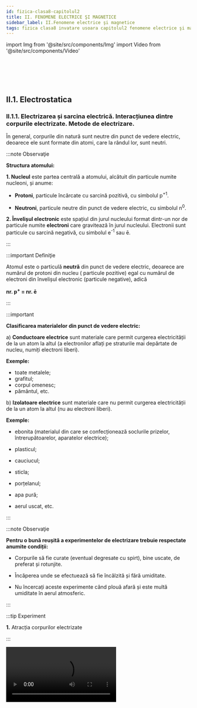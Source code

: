 ```yaml
---
id: fizica-clasa8-capitolul2
title: II. FENOMENE ELECTRICE ŞI MAGNETICE
sidebar_label: II.Fenomene electrice şi magnetice
tags: fizica clasa8 invatare usoara capitolul2 fenomene electrice şi magnetice
---
```



import Img from '@site/src/components/Img'
import Video from '@site/src/components/Video'



<br></br>
<br></br>

## II.1. Electrostatica


### II.1.1. Electrizarea și sarcina electrică. Interacțiunea dintre corpurile electrizate. Metode de electrizare.


În general, corpurile din natură sunt neutre din punct de vedere electric, deoarece ele sunt formate din atomi, care la rândul lor, sunt neutri.


:::note Observaţie

**Structura atomului:**

**1. Nucleul** este partea centrală a atomului, alcătuit din particule numite nucleoni, și anume:

- **Protoni**, particule încărcate cu sarcină pozitivă,  cu simbolul p<sup>+1</sup>.

- **Neutroni**, particule neutre din punct de vedere electric, cu simbolul n<sup>0</sup>.



**2. Învelișul electronic** este spațiul din jurul nucleului format dintr-un nor de particule numite **electroni** care gravitează în jurul nucleului. Electronii sunt particule cu sarcină negativă, cu simbolul e<sup>-1</sup> sau ē.

:::




:::important Definiţie

Atomul este o particulă **neutră** din punct de vedere electric, deoarece are numărul de  protoni din nucleu ( particule pozitive) egal cu numărul de electroni din învelișul electronic (particule negative), adică 

**nr. p<sup>+</sup> = nr. ē**


:::

:::important

**Clasificarea materialelor din punct de vedere electric:**


a)	**Conductoare electrice** sunt materiale care permit curgerea electricității de la un atom la altul (a electronilor aflați pe straturile mai depărtate de nucleu, numiți electroni liberi). 

**Exemple:**
- toate metalele;
- grafitul;
- corpul omenesc;
- pământul, etc.


b)	**Izolatoare electrice** sunt materiale care nu permit curgerea electricității de la un atom la altul (nu au electroni liberi). 

**Exemple:**
 
- ebonita (materialul din care se confecționează soclurile prizelor, întrerupătoarelor, aparatelor electrice);

- plasticul;

- cauciucul;

- sticla;

- porțelanul;

- apa pură;

- aerul uscat, etc.


:::





:::note Observaţie

**Pentru o bună reușită a experimentelor de electrizare trebuie respectate anumite condiții:**

- Corpurile să fie curate (eventual degresate cu spirt), bine uscate, de preferat și rotunjite.

- Încăperea unde se efectuează să fie încălzită și fără umiditate.

- Nu încercați aceste experimente când plouă afară și este multă umiditate în aerul atmosferic.


:::



:::tip Experiment

**1.** Atracția corpurilor electrizate

:::

<Video src="https://www.youtube.com/embed/U-JouP0GTJo" />

<br></br>

**Materiale necesare:** baghetă de plastic, bucată de lână, bucățele de hârtie ( sau bobițe de polistiren ), o sticluță cu apă, doză goală de aluminiu, vas cu soluție de detergent de vase, compas.

**Descrierea experimentului (Partea1):** 
- Pune pe masă o grămăjoară de bobițe de polistiren și apropie de ea bagheta. 
- Ce observi ?


:::note Observaţie (Partea1)

Bagheta nu atrage bucățelele mici.

:::



**Descrierea experimentului (Partea2):** 
- Freacă cu bucata de lână un capăt al baghetei, fără să atingi cu mâna porțiunile frecate.
  
- Ce observi ?


:::note Observaţie (Partea2)

După frecare, bagheta atrage bobițele.

:::



**Descrierea experimentului (Partea3):** 
- Apropie un corp electrizat de o doză de aluminiu.
  
- Ce observi ?


:::note Observaţie (Partea3)

Corpul electrizat atrage doza.

:::



**Descrierea experimentului (Partea4):** 
- Pune soluția de detergent de vase într-un vas. 

- Suflă cu un pai ca să formezi un balon de săpun. 

- Apropie un corp electrizat de balonul de săpun.
  
- Ce observi ?


:::note Observaţie (Partea4)

Corpul electrizat atrage balonul de săpun.

:::



**Descrierea experimentului (Partea5):**

- Cu ajutorul unui compas fă un orifiu mic în fundul sticlei cu apă.
 
- Scoate dopul sticlei ca să obții un jet subțire de apă.
 
- Apropie un corp electrizat de jetul de apă.


- Ce observi ?


:::note Observaţie (Partea5)

Corpul electrizat atrage jetul de apă.

:::


**Concluzia experimentului:**

Corpurile electrizate au proprietatea de a atrage corpuri ușoare ( bucățele de hârtie, bobițe de polistriren, doze de aluminiu, baloane de săpun, jet subțire de apă, firele de păr, etc).





:::note Observaţie

**Nu uitați că orice interacțiune are loc prin forțe reciproce. Corpul electrizat atrage cu o forță corpul neutru, dar și corpul neutru atrage cu aceeași forță corpul electrizat, dar în sens opus.**

:::



Prin frecarea a două corpuri , acestea se electrizează și se încarcă cu sarcini electrice , pozitive sau negative.


:::note Observaţie

Se consideră **sarcina electrică pozitivă ( + )**, sarcina cu care se încarcă un corp de sticlă.

Se consideră **sarcina electrică negativă (- )**, sarcina cu care se încarcă un corp de plastic (sau de ebonită).


:::



:::important Definiţie

**Sarcina electrică ( q )**, este o mărime fizică scalară care măsoară starea de electrizare a unui corp.

**Unitatea de măsură în SI:  [q]<sub>SI</sub> =  C(Coulomb).**


:::


:::important Definiţie

**Sarcină electrică elementară ( e )** este cea mai mică sarcină  existentă în natură, fiind egală cu sarcina  unui electron ( respectiv proton, dar de semn opus).

e = 1,6 ∙ 10<sup>-19</sup> C 


:::


:::important Definiţie

**Sarcina unui corp ( q )** este un multiplu întreg al sarcinii electrice elementare : 

**Q = n ∙ e**,
 
unde n = nr.întreg și e = sarcină electrică elementară = 1,6 ∙ 10<sup>-19</sup> C .


:::




<br></br>
<br></br>


:::tip Experiment

**2.** Electrizarea prin frecare

:::

<Video src="https://www.youtube.com/embed/IT2h4TdDjOk" />

<br></br>

**Materiale necesare:** balon umflat, lavetă, suport.

**Descrierea experimentului:**
 
- Suspendă balonul de un suport.

- Freacă cu laveta balonul, fără să atingi cu mâna porțiunile frecate și apoi lasă-l liber.

- Apropie laveta de balonul suspendat.
 
- Ce observi ?


:::note Observaţie

Cele două corpuri frecate se atrag.

:::



**Concluzia experimentului:**

În urma frecării a două corpuri, unul se încarcă cu sarcini pozitive ( laveta ), celălalt cu sarcini negative ( balonul de cauciuc).





:::important

**Electrizarea corpurilor prin frecare are loc printr-un transfer de electroni de la un corp la altul, astfel :**

**- Corpul care cedează electroni, se va încărca cu sarcini electrice pozitive, deoarece va avea un surplus ( mai mulți ) protoni în nucleele atomilor .**

**- Corpul care primește electroni, se va încărca cu sarcini electrice negative, deoarece va avea un surplus de electoni în învelișurile electronice ale  atomilor.**


:::


<br></br>
<br></br>







:::tip Experiment

**3.** Interacțiuni electrostatice

:::

<Video src="https://www.youtube.com/embed/wFvLaDAZulU" />

<br></br>

**Materiale necesare:** corp de sticlă ( borcănel), bucată de mătase, un pai de suc,  lână ,ață, suport.

**Descrierea experimentului (Partea1):** 

- Taie paiul în două bucăți.

- Prinde un fir de ață de bucată mică de pai și suspend-o de un suport.

- Freacă cu o mănușă de lână cele două bucățele tăiate din pai, una fiind cea suspendată.

- Apropie paiul electrizat prin frecare de cel suspendat. 

- Ce observi ?


:::note Observaţie (Partea1)

Cele două paie se resping.

:::


**Concluzia experimentului (Partea1) :**

Cele două paie se resping deoarece s-au încărcat cu aceleași sarcini electrice, fiind confecționate din material identic.




**Descrierea experimentului (Partea2):**
 
- Freacă cu bucata de mătase ( hârtie ) partea rotunjită a unui borcănel, fără să atingi cu mâna porțiunile frecate.

- Apropie borcănelul de paiul suspendat.

  
- Ce observi ?


:::note Observaţie (Partea2)

Cele două corpuri se atrag.

:::





**Concluzia experimentului (Partea2):**

Sticla s-a încarcat cu sarcini pozitive , iar paiul de plastic cu sarcini negative  și de aceea s-au atras.




:::important

**Interacțiunile  electrostatice sunt de două feluri:**

**1) Atracția** are loc între două corpuri electrizate cu sarcini opuse ( pozitivă cu negativă). Forțele de atracție sunt egale în modul, dar de sens opus.



<Img src="fizica/clasa8/capitolul2/2_1_1_Poza1_Atractia.jpg" />


**2) Respingerea** are loc între două corpuri electrizate cu sarcini de același fel ( pozitivă cu pozitivă sau negativă cu negativă). Forțele de respingere sunt egale în modul, dar de sens opus.


<Img src="fizica/clasa8/capitolul2/2_1_1_Poza2_Respingerea.jpg" />


Interacțiunile dintre două corpuri electrizate **au loc la distanță prin intermediul câmpului electrostatic** din jurul oricărui corp electrizat.


:::





:::tip Experiment

**4.** Confecționarea unui electroscop

:::

<Video src="https://www.youtube.com/embed/NLFyC8GAJMI" />

<br></br>

**Materiale necesare:** borcan de sticlă curat și uscat, sârmă de cupru, 2 foițe de aluminiu (e la folia de împachetat), capac de carton, foarfece . 

**Descrierea experimentului:**
 

- Decupează din carton un capac mai mare decât gura borcanului, fă o gaură în capac, astfel încât firul de cupru să trecă prin el.

- Întinde firul astfel încât o parte mai mică să rămână în afara capacului  borcanului, deasupra, și o mare parte va fi în borcan.

- În partea de jos, îndoiți sîrma și puneți pe acest cârlig două foițe de aluminiu.

- Freacă un balon de păr sau lână și apropie-l de capătul de sus al sârmei.

 
- Ce observi ?


:::note Observaţie

Cele două foițe de aluminiu se depărtează una de cealaltă.

:::



**Concluzia experimentului:**

Electroscopul este un dispozitiv care detectează corpurile electrizate.
 
Când electroscopul este neutru, foițele de aluminiu stau una lângă alta.

Când electroscopul este încărcat, foițele se încarcă cu sarcini opuse și de aceea se resping.


<br></br>
<br></br>



:::tip Experiment

**5.** Electrizarea prin contact

:::

<Video src="https://www.youtube.com/embed/uW0EnzcAqPY" />

<br></br>

**Materiale necesare:** baghetă, bucată de lână, electroscop.

**Descrierea experimentului:**

- Freacă bagheta de lână.

- Atinge capătul baghetei de sfera electroscopului.
 
 
- Ce observi ?


:::note Observaţie

Foițele electroscopului se resping, adică se încarcă cu sarcini electrice.

:::



**Concluzia experimentului:**

Sfera electroscopului se va încărca cu același tip de sarcină electrică cu a corpului electrizat prin contact. 


**Mai putem electriza un corp neutru prin contactul ( atingerea ) cu un corp deja electrizat.** 






:::important

**Electrizarea prin contact** are loc prin trecerea electronilor de pe corpul electrizat pe cel neutru, care se va încărca cu același fel de sarcină electrică ca și cel electrizat.

<Img src="fizica/clasa8/capitolul2/2_1_1_Poza3_ElectrizareaPrinContact.jpg" />


:::


<br></br>
<br></br>





:::tip Experiment

**6.** Electrizarea prin influență (de la distanță)

:::

<Video src="https://www.youtube.com/embed/pqy5_CBU4E0" />

<br></br>

**Materiale necesare:** baghetă de sticlă, bucată de mătase (hârtie) , electroscop.

**Descrierea experimentului:**

- Electrizează prin frecare cu mătase, bagheta de sticlă.

- Apropie, fără să atingi, bagheta de sticlă de sfera electroscopului.
 
 
- Ce observi ?


:::note Observaţie

Foițele electroscopului se resping, arătând că electroscopul s-a încarcat cu sarcini electrice.

:::



**Concluzia experimentului:**

Sfera electroscopului se va încărca cu sarcină electrică opusă corpului electrizat adus în apropiere. Sfera s-a încărcat pozitiv, față de plasticul electrizat negativ. 



:::important

**Electrizarea prin influență (de la distanță)** are loc prin încărcarea unui corp neutru cu sarcină electrică opusă celui electrizat.


<Img src="fizica/clasa8/capitolul2/2_1_1_Poza4_ElectrizareaPrinInfluenta.jpg" />


:::




:::note Observaţie

**Explicația electrizării prin influență:** 

- **La apropierea de un conductor** (sfera electroscopului) a unui corp încărcat electric (bagheta de sticlă ) are loc o redistribuire a electronilor liberi din conductor. În cazul apropierii unui corp electrizat pozitiv, are loc atracția electonilor liberi spre sfera conductoare ( care se va încărca negativ), iar partea de jos a firului metalic cu cele două lamele va fi mai săracă în electroni față de nucleele pozitive și se va încărca pozitiv.

- **La apropierea de un izolator** a unui corp încărcat electric (bagheta de sticlă) are loc un fenomen numit polarizare, în care moleculele izolatorului  se alungesc și centrele nucleelor nu mai coincid cu centrele învelișurilor electronice. Are loc orientarea moleculelor polare de către corpul electrizat.

<Img src="fizica/clasa8/capitolul2/2_1_1_Poza5_Polarizare.jpg" />

:::



:::important

**Pentru a electriza un corp neutru, există trei metode de electrizare:**

**1) Electrizarea prin frecare:** cele două corpuri, ambele neutre, se încarcă cu sarcini de semne opuse. 

**2) Electrizarea prin contact:** corpul neutru se încarcă cu sarcini de același semn ca ale corpului  electrizat.
 
**3) Electrizarea prin influență (de la distanță):** corpul neutru se încarcă cu sarcini de semne opuse corpului electrizat. 



:::




<br></br>
<br></br>



### II.1.2. Legea lui Coulomb



<Video src="https://www.youtube.com/embed/Ovg4Hlth3VE" />

<br></br>

:::note Observaţie

Sarcinile electrice pot fi generate cu mașina de electrizare Van de Graaff care are doi poli : o sferă metalică goală în interior numită colector de sarcină (care se încarcă pozitiv) și o sferă mai mică plină (care se încarcă negativ).

Colectorul se află pe o bandă de cauciuc trecută peste două role și pusă în mișcare de un motor electric. Două periuțe preiau sarcinile care apar pe banda electrizată prin frecare.


<Img src="fizica/clasa8/capitolul2/2_1_2_Poza1_MasinaVanDerGraaf.jpg" />

:::


<br></br>


:::tip Experiment

**7.** Legea lui Coulomb

:::

<Video src="https://www.youtube.com/embed/QrcXo4qKozM" />

<br></br>

**Materiale necesare:** generatorul electrostatic Van De Graaff, pendul electrostatic 


:::warning  Atenție

Atenție când lucrezi cu mașina Van De Gaaff ! Pericol de electrocutare !

:::

**Descrierea experimentului (Partea1):** 

- Pune în funcțiune generatorul și electrizează sferele lui.

- Electrizează prin contact cu colectorul generatorului ( sfera mare a generatorului), bila unui pendul electrostatic.

- Apropie la o distanță mică ( câțiva centimetri), fără să mai atingi pendulul de sfera generatorului. 

- Observă devierea firului pendulului față de verticală.




:::note Observaţie (Partea1)

Pendulul  este puternic respins de colector, având un unghi mare.

:::



**Descrierea experimentului (Partea2):** 

- Repetă experimentul pentru o distanță mai mare dintre pendul și colector și apreciază unghiul dintre fir și verticală
 
- Ce legătură observi între distanța dintre cele două corpuri electrizate și unghiul de deviere al firului ?



:::note Observaţie (Partea2)

Cu cât crește distanța dintre cele două corpuri electrizate , unghiul de deviere al firului scade .

:::

**Concluzia experimentului (Partea1+Partea2):**

În urma contactului dintre cele două corpuri, ele se încarcă cu sarcini de același fel și se resping. Unghiul de deviere crește cu scăderea distanței dintre corpurile electrizate. 

Forța de respingerea electrostatică este invers proporțională cu distanța dintre corpurile electrizate.




**Descrierea experimentului (Partea3):** 

- Repetă experimentul pentru distanța mică ( câțiva centimetri), dintre pendul și colector, dar cu generatorul încărcat electric mai mult. 

- Ce observi ?


:::note Observaţie (Partea3)

Corpul electrizat atrage doza.

:::




**Concluzia experimentului (Partea3):**

Unghiul de deviere crește cu creșterea încărcării cu sarcină electrică a corpurilor electrizate. 

Forța de respingerea electrostatică este direct proporțională cu mărimea sarcinilor corpurilor electrizate.




:::note Observaţie

Fizicianul francez, **Charles Coulomb**, în 1785, a descoperit experimental legea care îi poartă numele, Legea lui Coulomb.

:::





:::important Definiţie

**Legea lui Coulomb:**

**“ Două  corpuri electrizate, considerate punctiforme în raport cu distanța dintre ele, interacționează în vid cu o forță direct proporțională cu produsul sarcinilor electrice ( q<sub>1</sub> ∙ q<sub>2</sub> ) și invers proporțională cu pătratul distanței dintre ele ( r<sup>2</sup> ).**


<Img src="fizica/clasa8/capitolul2/2_1_2_Poza2_LegeaLuiCoulomb.jpg" />

<Img src="fizica/clasa8/capitolul2/2_1_2_Poza2bis_ConstantaK.jpg" />

:::



:::note Observaţie

a)	Pentru alte medii, constanta are valori mai mici decât cea în vid/aer, ceea ce înseamnă o forță electrică mai mică.

b)	Pentru vid, 


<Img src="fizica/clasa8/capitolul2/2_1_2_Poza3_PerminitivitateaAbsolutaAVidului.jpg" />

:::



:::caution Problemă model

**1.** Două corpuri punctiforme, încărcate cu sarcinile q<sub>1</sub> = 2 nC, respectiv q<sub>2</sub> = 5 nC, se află la distanța de 40 cm în aer. Calculează forțele de interacțiune electrică.


#### Rezolvare:

- Notăm datele problemei și transformăm în SI :

  - q<sub>1</sub> = 2 nC = 2 ∙ 10<sup>(-9)</sup> C

  - q<sub>2</sub> = 5 nC = 5 ∙ 10<sup>(-9)</sup> C

  - r = 40 cm = 0,4 m

  - F = ?


- Desenăm forțele electrice, egale în modul dar de sens opus :


<Img src="fizica/clasa8/capitolul2/2_1_2_Poza4_ReprezentareForte_ProblemaModel1.jpg" />


- Scriem Legea lui Coulomb:

<Img src="fizica/clasa8/capitolul2/2_1_2_Poza5_Rezolvare_ProblemaModel1.jpg" />

:::


<br></br>
<br></br>




### II.1.3. Descărcările electrice din atmosferă


:::note Observaţie

De mii de ani și până în prezent a existat frica de fulgere şi trăsnete a omului. Cel mai des, oamenii au atribuit acestor descărcări electrice din natură  mâniei unor divinităţi, care, zice-se, se foloseau de ele pentru a-şi exterioriza stările sufleteşti sau pentru a-i pedepsi pe cei care le-au stârnit.

Marele stăpân al săgeţilor de foc ce cad din cer rămâne **Sfântul Ilie**, aducător de ploaie şi care poate provoca furtuni puternice. 

:::



:::important Definiţie

**Fulgerul** este descărcarea electrică dintre doi nori electrizați și percepută de om ca o lumină.

:::



<Img src="fizica/clasa8/capitolul2/2_1_3_Poza1_Fulgerul.jpg" />



:::important Definiţie

**Trăsnetul** este descărcarea electrică dintre un nor electrizat și un corp de pe Pământ, perceput de om ca o lumină.

:::


:::note Observaţie

Corpurile înalte sunt mai predispuse trăsnirii, deoarece se încarcă mai ușor, prin influență, de la norii electrizați. 

Norii se electrizează prin frecarea maselor de aer ce conțin picături foarte fine de apă.


:::




<Img src="fizica/clasa8/capitolul2/2_1_3_Poza2_Trasnetul.jpg" />



:::important Definiţie

**Tunetul** este zgomotul produs în urma unei descărcări electrice.

:::



<Video src="https://www.youtube.com/embed/LBAQ6IyQGHY" />

<br></br>

:::note Observaţie

**Benjamin Franklin** (1706 – 1790) a descoperit natura fulgerului și a trăznetului. El a inventat paratrăsnetul care protejează clădirile sau vapoarele de descărcările electrice.

:::


:::important

**Paratrăsnetul** este un conductor de cupru cu vârf, care are proprietatea de a atrage descărcările electrice. Capătul de jos al conductorului se împământează.

:::





:::tip Experiment

**8.** Vântul electrostatic

:::

<Video src="https://www.youtube.com/embed/-LVwaYG1aj4" />

<br></br>

**Materiale necesare:** generatorul electrostatic Van De Graaff, ac magnetic.

:::warning Atenție

Atenție când lucrezi cu mașina Van De Graaff ! Pericol de electrocutare !

::: 

**Descrierea experimentului:**
 
- Pune în funcțiune generatorul și electrizează sferele lui.

- Așază suportul acului magnetic pe colectorul generatorului electrostatic.
 
- Ce observi ?


:::note Observaţie

Acul magnetic începe să se rotească.

:::



**Concluzia experimentului:**

Acul magnetic se rotește deoarece sarcinile electrice se scurg mai ușor prin vârfurile acului, provocând o respingere a acestor puncte și respectiv rotația lor.



<Img src="fizica/clasa8/capitolul2/2_1_3_Poza3_Paratrasnetul.jpg" />


:::note Observaţie

La ora actuală se mai folosesc paratrăsnete cu circuite electronice integrate, capabile sa transmită în avans o undă ionizată de captare a trăsnetelor (ceea ce prin tija clasică Franklin nu se realizează). 

Aceste dispozitive, cunoscute sub denumirea Paratrăsnete cu Dispozitive de Amorsare, pe scurt şi PDA  au forma eliptică sau ovală şi conţin de regulă un concentrator de energie în partea superioară. 

Paratrăsnetele PDA se montează în vârful unui catarg ca și paratrăsnetele clasice.

<Img src="fizica/clasa8/capitolul2/2_1_3_Poza4_Paratrasnetul_PDA.jpg" />

:::


:::note Observaţie

Multe dintre morțile provocate de trăsnete apar atunci când victima nu primește asistența medicală de specialitate imediat. 

Deși o mare parte din victimele care sunt trăsnite supraviețuiesc, șansele ca aceștia să rămână fără nicio urmă sunt extrem de mici, deoarece curentul, căldura și unda de șoc pot provoca leziuni extrem de grave care de cele mai multe ori sunt ireversibile. 


:::


:::warning  Atenție

**În timpul furtunilor cu descărcări electrice (fulgere și trăsnete)  trebuie să respectați următoarele reguli împotriva trăsnirii :**

- Adăpostiți-vă în casă sau în mașină (tramvai, troleibuz, vehicul cu caroserie metalică).

- Nu vă apropiați de geamuri.

- Nu vă plimbați cu bicicleta.

- Nu înotați.

- Nu vă adăpostiți sub copaci.  Dacă sunteți în pădure, ieșiți cât mai repede într-o poiană, stați ghemuiți acoperiți de o mantie și nu deschideți umbrela.
 
- Nu vorbiți la telefon.


:::


<br></br>

:::caution Electricitatea statică în viața dezi cu zi

Iarna când  instalațiile de încălzire funcționeaza fără întrerupere, lipsa de umiditate din interioarele caselor noastre vine la pachet cu electricitatea statică și ruda ei cea neplăcută: descărcarea electrostatică.

Ce se întâmplă? Ai remarcat să atunci când de așezi în pat sau tragi o haină pe tine pe întuneric se formează mici scântei la atingerea cu textilul? Anumite haine ți se lipesc în mod neplăcut de piele deși nu ești ud sau te curentezi neplăcut atunci când atingi o altă persoană sau anumite obiecte? Iată ce se întâmplă.

**Cele mai puternice combinații care creează electricitate statică:**

- Pielea uscată și textilele cu conținut mare de poliester. Pielea uscată se încarcă pozitiv iar poliesterul se încarcă puternic negativ. Când cele 2 se întâlnesc apar efecte foarte neplăcute: scântei, pișcături, haine lipite de corp.
- Părul și pieptănul sau peria de plastic. Prin frecare parul se încarcă pozitiv iar plasticul negativ. Firele de păr, fiind încărcate cu același tip de sarcină, se vor respinge și dau o impresie de păr nearanjat.


**Ce pot face pentru a reduce electricitatea statică din casă?**

**1)	Folosește materiale care nu se electrizează ușor, de ex. bumbacul)**

- Aerul și pielea umană, mai ales când sunt foarte uscate, au tendința de a ceda electroni și deci de a se încărca puternic pozitiv. Blana naturală, părul uman și sticla de asemenea, cedează electroni și se încarcă puternic pozitiv. Lâna, mătasea, nylon-ul, plumbul, aluminiul și hârtia se încarcă și ele pozitiv, deși în proporție mai mică.

- Materialele care se încarcă puternic negativ (atrag electroni) sunt teflonul, siliconul, polietilena, poliuretanul, polistirenul. Aurul, platina, cuprul și nichelul, precum și chihlimbarul, se încarcă moderat negativ.

- Materiale care se încarcă foarte puțin electrostatic sau sunt neutre sunt:  pielea naturală, lemnul, bumbacul și otelul.


**2)	Umidifică și purifică aerul:** 

Umiditatea aerului împiedică electricitatea statică să se formeze, deci orice formă de umidificare este bine venită: umidificatorul electric, plantele, apa fierbinte din cadă și chiar fierberea apei pe aragaz. 


**3)	Folosește produse de curățenie cu efect antistatic.**


:::



<br></br>
<br></br>




## II.2. Electrocinetica


### II.2.1. Circuite electrice. Componentele unui circuit. Generatoare electrice.



Suntem în secolul 21 și trăim într-o lume bazată pe tehnologie, care la rândul ei se bazează 24 de ore din 24 de ore pe energie electrică.

Te-ai gândit măcar odată, măcar când ai avut o pană de curent electric, cum ar fi viața ta și a celorlalți fără electricitate ?

Dacă ar avea loc o puternică explozie solară, sistemele de transmitere a curentului electric s-ar avaria.

Consecințele acestei avarieri ar fi:

- Toate orașele ar rămâne în beznă .

- Mijloacele de comunicare nu ar mai funcționa (telefoane, televizoare, calculatoare, radio, etc.)

- Nu am mai avea apă la robinet (fără apă de băut și de spălat).

- În spitale ar fi haos, fără aparatură medicală.

- Transportul ar fi blocat.


Dar să nu devenim prea sceptici și să ne bucurăm de această minunăție a lumii, numită curent electric.



:::important Definiţie

**Curentul electric** este mișcarea ordonată a purtătorilor de sarcină electrică printr-un circuit electric.

:::

:::important

Purtătorii de sarcină electrică ce formează curentul electric pot fi:

a)	Electronii liberi, în metale.

b)	Ionii, în lichide și gaze.


:::



:::important Componentele unui circuit electric

**1)	Generatoare electrice (surse electrice)** sunt dispozitive care au rolul de a produce și de a menține curentul electric printr-un circuit.

Clasificarea generatoarelor după felul curentului produs:

- **Generatoare de curent continuu (c.c.)** , care are un singur sens prin circuit: bateria electrică, acumulatori electrici, bateria solară.

- **Generatoare de curent alternativ (c.a.)**, care își schimbă periodic sensul prin circuit : generatorul din cadrul centralelor electrice, dinamul de la bicicletă.

Simboluri pentru surse electrice : 

<Img src="fizica/clasa8/capitolul2/2_2_1_Poza1_SimboluriPentruSurseElecrice.jpg" />




:::



:::important Componentele unui circuit electric

**2) Aparate electrice (consumatori electrici)** sunt dispozitive care transformă energia electrică ( a curentului electric ) în :



a) lumină, numit **bec electric** cu simbolul:


<Img src="fizica/clasa8/capitolul2/2_2_1_Poza2_SimbolBec.jpg" />




b) căldură, numit **rezistor electric**, cu simbolul:

<Img src="fizica/clasa8/capitolul2/2_2_1_Poza3_SimbolRezistor.jpg" />

	

Exemple de aparate care au rezistori:
 
- foen (uscător de păr);

- aerotermă;

- calorifer electric;

- plită electrică;

- filtru de cafea;

- fier de călcat;

- prăjitor de pâine, etc.



c)	energie cinetică (pune ceva în mișcare), numit **motor electric**, cu simbolul:

<Img src="fizica/clasa8/capitolul2/2_2_1_Poza4_SimbolMotor.jpg" />



Exemple de aparate care au motoare electrice:

- aspirator;

- ventilator;
 
- mașină de spălat;
 
- frigider;
 
- hotă;
 
- aer condiționat;
 
- mixer, etc.


:::



:::important Componentele unui circuit electric

**3) Conductoare de legătură** sunt fire confecționate din aluminiu sau cupru și care leagă componentele circuitului între ele.


<Img src="fizica/clasa8/capitolul2/2_2_1_Poza5_SimbolFire.jpg" />




:::



:::important Componentele unui circuit electric

**4) Întrerupătoare electrice** care au rolul de a închide și de a deschide circuitul electric. Numai când întrerupătorul este pe poziție închis, trece curentul electric prin circuit.


<Img src="fizica/clasa8/capitolul2/2_2_1_Poza6_SimbolIntrerupatoare.jpg" />


:::


:::important

Sensul convențional al curentului electric printr-un circuit este de la borna pozitivă a sursei spre borna negativă, prin circuitul exterior (prin consumatori).


<Img src="fizica/clasa8/capitolul2/2_2_1_Poza7_SensulCurentului.jpg" />


:::






:::note Observaţie

Sensul convenţional al curentului electric este invers sensului deplasării electronilor prin circuit.

Bineînţeles că vă veţi întreba de ce sensul curentului electric stabilit prin convenţie nu corespunde cu sensul real al deplasării electronilor?

Lucrurile stau aşa, deoarece savanţii din secolul al XIX-lea, neştiind de existenţa electronilor, au fixat sensul curentului electric înainte de a-i cunoaşte natura sa.

Curentul electric poate fi _continuu_ (având un singur sens) şi _alternativ_ (schimbându-şi periodic sensul).


:::



:::important

**Clasificarea generatoarelor după tipul energiei pe care o transformă în energie electrică:** 

- **Bateriile electrice și acumulatorii** transformă energia chimică în energie electrică:

<Img src="fizica/clasa8/capitolul2/2_2_1_Poza8_Baterii.jpg" />

 
  - Telefoanele mobile, camerele video, aparatele foto digitale, laptop-urile, etc. funcţionează cu **acumulatoare.**



  
<Img src="fizica/clasa8/capitolul2/2_2_1_Poza9_Acumulatori.jpg" />


- **Dinamurile și alternatoarele electrice** transformă energia mecanică în energie electrică:

<Img src="fizica/clasa8/capitolul2/2_2_1_Poza10_DinamSiAlternator.jpg" />


- **Baterii solare (fotocelule)** transformă energia luminii în energie electrică :

<Img src="fizica/clasa8/capitolul2/2_2_1_Poza11_BateriiSolare.jpg" />



:::




:::important


Consumatorii electrici sunt dispozitive care transformă energia electrică ( a curentului electric ) în :

a) lumină, numit **bec electric** 

<Img src="fizica/clasa8/capitolul2/2_2_1_Poza12_Becuri.jpg" />


b) căldură, numit **rezistor electric**

<Img src="fizica/clasa8/capitolul2/2_2_1_Poza13_Phoen.jpg" />


<Img src="fizica/clasa8/capitolul2/2_2_1_Poza14_FierDeCalcat.jpg" />


<Img src="fizica/clasa8/capitolul2/2_2_1_Poza15_PlitaElectrica.jpg" />


<Img src="fizica/clasa8/capitolul2/2_2_1_Poza16_PrajitorPaine.jpg" />


<Img src="fizica/clasa8/capitolul2/2_2_1_Poza17_FiltruCafea.jpg" />



c) energie cinetică (pune ceva în mișcare), numit **motor electric**


<Img src="fizica/clasa8/capitolul2/2_2_1_Poza18_Aspirator.jpg" />


<Img src="fizica/clasa8/capitolul2/2_2_1_Poza19_Mixer.jpg" />


<Img src="fizica/clasa8/capitolul2/2_2_1_Poza20_MasinaSpalat.jpg" />


<Img src="fizica/clasa8/capitolul2/2_2_1_Poza21_Frigider.jpg" />


:::


<br></br>




:::tip Experiment

**9.** Circuitul electric simplu

:::

<Video src="https://www.youtube.com/embed/9rXjElvlAXE" />

<br></br>

**Materiale necesare:** baterie electrică, bec, motoraș, rezistor (poți folosi o sârmă de fier de la buretele metalic de vase), fire de legătură, întrerupător.


**Descrierea experimentului:**
 
- Leagă în serie (unul după altul) bateria electrică, becul, motorașul, rezistorul, firele de legătură și întrerupătorul.

- Închide întrerupătorul.


- Ce observi ?


:::note Observaţie

La închiderea întrerupătorului, curentul electric trece prin circuit. 

Becul luminează, motorașul învârte elicea și rezistorul dă căldură. 


:::



**Concluzia experimentului:**

Un circuit electric simplu este format din sursă electrică ( bateria electrică ), fire de legătură , consumatori electrici ( becul, motorașul, rezistorul) și întrerupător, toate legate în serie.






:::note Observaţie

Deoarece toate aparatele electrocasnice funcţionează doar dacă sunt conectate la o priză electrică, ai fi tentat să afirmi că priza este o sursă electrică. 

Dar, reamintindu-ne că sursa electrică este dispozitivul care produce curent electric, ne dăm seama că acest lucru nu se întâmplă la priză, ea fiind un dispozitiv intermediar între consumatorii electrici şi generatoarele electrice de la diverse centrale electrice.

La instalaţiile electrocasnice există două tipuri de prize:

- priza simplă a cărei soclu are 2 borne;

- priza cu împământare care are două borne şi o bornă  legată la pământ (împământarea).




<Img src="fizica/clasa8/capitolul2/2_2_1_Poza22_PrizaSimplaSiCuImpamantare.jpg" />



Cele două borne tip mamă ale unei prize nu sunt identice. Pentru a le distinge fără pericol, electricienii utilizează o şurubelniţă specială de tensiune. Când şurubelniţa specială de tensiune introdusă într-o bornă tip mamă se aprinde înseamnă că aceea este borna numită fază, iar în cazul când nu se aprinde, aceea este borna numită nul. Între cele două borne tip mamă (între fază şi nul) există o tensiune eficace de 220V, la fel între fază şi împământare.

<Img src="fizica/clasa8/capitolul2/2_2_1_Poza23_BornePriza.jpg" />


Priza cu împământare, cu toate că nu joacă un rol indispensabil în funcţionarea aparatelor, are un rol foarte important în securitatea din domeniul electricităţii. Fără aceasta, la producerea accidentală a unui scurtcircuit, atingând carcasa metalică a unui aparat electric ar exista riscul electrocutării.

<Img src="fizica/clasa8/capitolul2/2_2_1_Poza24_PrizaSimplaSiCuImpamantare.jpg" />



:::



<br></br>
<br></br>





### II.2.2. Tensiunea electrică. Tensiunea electromotoare.

Generatoare electrice (surse electrice ) sunt dispozitive care au rolul de a produce și de a menține curentul electric printr-un circuit, adică asigură deplasarea purtătorilor de sarcină electrică prin circuit. Ele efectuează un lucru mecanic asupra acestor purtători pentru a-i deplasa.


:::important Definiție

**Tensiunea electromotoare ( prescurtată t.e.m., cu simbolul E )** a unei surse este mărimea fizică scalară care măsoară lucrul mecanic efectuat de sursă ( Ltotal ) pentru deplasarea unității de sarcină electrică ( q ) de-a lungul întregului circuit.

<Img src="fizica/clasa8/capitolul2/2_2_2_Poza0bis_FormulaTensiuniiElectromotoare.jpg" />

**Unitate de măsură în S.I pentru tensiunea electrică este voltul ( V ):**

<Img src="fizica/clasa8/capitolul2/2_2_2_Poza0bis2_UnitateaDeMasuraATensiuniiElectromotoare.jpg" />


:::



Lucrul mecanic total efectuat de sursă pentru a deplasa sarcina q prin întreg circuitul este egal cu lucrul mecanic exterior efectuat de sursă pentru a deplasa sarcina q prin circuitul exterior ( L<sub>ext</sub> ) și lucrul mecanic efectuat de sursă pentru a deplasa sarcina q prin circuitul interior al sursei ( L<sub>int</sub> ) :

L<sub>total</sub>  = L<sub>ext</sub>  + L<sub>int</sub> 

<Img src="fizica/clasa8/capitolul2/2_2_2_Poza0bis3_LucruMecanicSursa.jpg" />



:::important Definiție

**Tensiunea electrică la borne (cu simbolul U<sub>b</sub> )** este mărimea fizică scalară care măsoară lucrul mecanic efectuat de sursă ( Lext ) pentru deplasarea unității de sarcină electrică ( q ) de-a lungul circuitului exterior.

<Img src="fizica/clasa8/capitolul2/2_2_2_Poza0bis4_TenisuneaLaBorne.jpg" />


:::




:::important Definiție

**Tensiunea internă ( cu simbolul u )** este mărimea fizică scalară care măsoară lucrul mecanic efectuat de sursă ( L<sub>int</sub> ) pentru deplasarea unității de sarcină electrică ( q ) de-a lungul circuitului interior.


<Img src="fizica/clasa8/capitolul2/2_2_2_Poza0bis5_TenisuneaInterna.jpg" />

:::



:::important

Astfel obținem relația dintre cele trei tensiuni electrice ale unui circuit electric :

**E = U<sub>b</sub> + u**

:::




:::important

#### Caracterizarea tensiunii electrice ca mărime fizică:

#### •	Simbol: de obicei U

#### •	Formulă de calcul: 

<Img src="fizica/clasa8/capitolul2/2_2_2_Poza0bis6_FormulaTensiuniiElectrice.jpg" />

#### •	Unitatea de măsură în Sistemul Internațional: 

<Img src="fizica/clasa8/capitolul2/2_2_2_Poza0bis7_UnitateaDeMasuraATensiuniiElectrice.jpg" />


#### •	Instrumente de măsură: voltmetru, care se leagă în paralel la elementele circuitului, având simbolul:

<Img src="fizica/clasa8/capitolul2/2_2_2_Poza1_SimbolVoltmetru.jpg" />



:::




:::note Observaţie

Dacă alegem două puncte oarecare ale unui circuit electric, 1 și 2, tensiunea electrică între acestea este egală lucrul mecanic efectuat de sursă ( L<sub>12</sub>) pentru deplasarea unității de sarcină electrică ( q ) între aceste două puncte.

**Diferența de potențial dintre 2 puncte:**

<Img src="fizica/clasa8/capitolul2/2_2_2_Poza1bis_FormulaDiferentaDePotential.jpg" />





:::






Bateriile de buzunar au diferite tensiuni electromotoare .


<Img src="fizica/clasa8/capitolul2/2_2_2_Poza2_ExempleBateriiBuzunar.jpg" />






<br></br>
<br></br>




:::tip Experiment

**10.** Măsurarea tensiunilor electrice

:::

<Video src="https://www.youtube.com/embed/VfEjn0WeAqg" />

<br></br>

**Materiale necesare:** baterie electrică, bec, fire de legătură, întrerupător, voltmetru.


**Descrierea experimentului (Partea 1):**
 
- Leagă în serie bateria electrică, becul, firele de legătură și întrerupătorul.

- Leagă în paralel bornele voltmetrului la sursă, cu întrerupătorul deschis.


:::note Observaţie Partea 1

Când legăm în paralel voltmetrul la bornele sursei, cu circuitul deschis, măsurăm tensiunea electromotoare a sursei ( E ).


:::


<Img src="fizica/clasa8/capitolul2/2_2_2_Poza3_Experiment10_CircuitDeschis.jpg" />





**Descrierea experimentului (Partea 2):**
 
- Închide întrerupătorul. 

- Ce observi ?


:::note Observaţie Partea 2

La închiderea întrerupătorului, când legăm în paralel voltmetrul la bornele sursei, cu circuitul închis, măsurăm tensiunea la bornele circuitului exterior ( Ub ).


:::


<Img src="fizica/clasa8/capitolul2/2_2_2_Poza4_Experiment10_CircuitInchis.jpg" />




**Descrierea experimentului (Partea 3):**
 
- Leagă în paralel bornele voltmetrului la bornele becului, cu întrerupătorul închis.



:::note Observaţie Partea 3

Când legăm în paralel voltmetrul la bornele becului, cu circuitul închis, măsurăm tensiunea la bornele becului  ( U<sub>bec</sub> ) .


:::


<Img src="fizica/clasa8/capitolul2/2_2_2_Poza5_Experiment10_CircuitBec.jpg" />






**Concluzia experimentului:**

Relația care exprimă bilanțul tensiunilor într-un circuit este :

E = U<sub>b</sub> + u

Experimental se poate determina numai tensiunea electromotoare a sursei ( E ) și tensiunea la bornele circuitului exterior ( U<sub>b</sub> ). 

Tensiunea internă ( u ) se determină din formula tensiunilor :

u = E - U<sub>b</sub> 









<br></br>
<br></br>


:::tip Experiment

**11.** Tensiunea  nominală

:::

<Video src="https://www.youtube.com/embed/_4405HL3G00" />

<br></br>

**Materiale necesare:** baterii electrice de 1,5 V, 4,5 V și 9 V, bec de 3,5 V, fire de legătură.


**Descrierea experimentului (Partea 1):**
 
- Leagă  becul la bornele bateriei de 1,5 V. 

- Cum luminează becul ?




:::note Observaţie Partea 1

Când legăm un bec cu tensiunea nominală de 3,5 V la o baterie de 1,5 V, becul luminează slab.


:::



**Descrierea experimentului (Partea 2):**
 
- Leagă  becul la bornele bateriei de 3 V. 

- Cum luminează becul ?




:::note Observaţie Partea 2

Când legăm un bec cu tensiunea nominală de 3,5 V la o baterie de 3 V, becul luminează normal.


:::



**Descrierea experimentului (Partea 3):**
 
- Leagă  becul la bornele bateriei de 9 V. 

- Cum luminează becul ?



:::note Observaţie Partea 3

Când legăm un bec cu tensiunea nominală de 3,5 V la o baterie de 9 V, becul luminează puternic.


:::






**Concluzia experimentului:**

Pe orice consumator scrie tensiunea lui nominală, pentru care a fost construit.

Dacă alimentăm consumatorul la o tensiune mai mică decât cea înscrisă pe el, el va funcționa mai slab.

Orice consumator trebuie alimentat la o tensiune egală cu cea nominală, pentru o funcționare normală (optimă).

Dacă alimentăm consumatorul la o tensiune mai mare decât cea înscrisă pe el, el se poate deteriora.



<br></br>
<br></br>
 
 
 

### II.2.3. Intensitatea curentului electric.


Când aplicăm o tensiune electrică între două puncte ale unui conductor, apare un curent electric, adică o mișcare dirijată a electronilor săi liberi, care transportă o sarcină q = n ∙ e.






:::important Definiție


**Intensitatea curentului electric ( I )** este o mărime fizică scalară care măsoară sarcina electrică ce trece prin secțiunea transversală a unui conductor în unitatea de timp.



:::



:::important

#### Caracterizarea intensității electrice ca mărime fizică:

#### •	Simbol: I

#### •	Formulă de calcul: 

<Img src="fizica/clasa8/capitolul2/2_2_3_Poza0_FormulaIntensitate.jpg" />

#### •	Unitatea de măsură în Sistemul Internațional: 

<Img src="fizica/clasa8/capitolul2/2_2_3_Poza0bis_UnitateMasuraIntensitate.jpg" />


#### •	Instrumente de măsură: ampermetru.



:::




<br></br>
<br></br>


:::tip Experiment

**12.** Măsurarea intensității curentului electric

:::

<Video src="https://www.youtube.com/embed/AFQKUtUJi3s" />

<br></br>

**Materiale necesare:** baterie electrică, bec, fire de legătură, întrerupător, ampermetru.


**Descrierea experimentului:**
 
- Leagă în serie bateria electrică, becul, firele de legătură și întrerupătorul. 

- Verifică aprinderea becului.

- Leagă în serie la circuitul deja creat și ampermetru și citește indicația acestuia.

- Dacă dispui de mai multe ampermetre, conectează câte unul in diferite secțiuni ale circuitului și citește indicațiile lor.





:::note Observaţie

Pentru un circuit simplu, intensitatea curentului electric are aceeași valoare în toate secțiunile circuitului.


:::


**Concluzia experimentului:**

Intensitatea curentului electric se măsoară cu ampermetru, legat în serie cu elementele circuitului.


<Img src="fizica/clasa8/capitolul2/2_2_3_Poza1_Experiment11_CircuitAmpermetru.jpg" />



<br></br>
<br></br>


### II.2.4. Rezistența electrică.



Constanta de proporționalitate dintre tensiunea aplicată (U) și intensitatea curentului (I) este cunoscută sub numele de rezistența electrică a conductorului.




:::important Definiție


_**Rezistenţa electrică**_ este mărimea fizică care ne arată cât de mult se opune un conductor la trecerea curentului electric prin el .


:::


:::important Definiție


**Rezistența electrică a unui conductor ( R )** este mărimea scalară egală cu raportul dintre tensiunea aplicată ( U ) la capetele conductorului și intensitataea curentului ( I ) stabilit prin el, când temperatura conductorului rămâne constantă.


:::






:::important

#### Caracterizarea rezistenței electrice ca mărime fizică:

#### •	Simbol: R

#### •	Formulă de calcul: 

<Img src="fizica/clasa8/capitolul2/2_2_4_Poza0_FormulaCalculRezistenta.jpg" />

#### •	Unitatea de măsură în Sistemul Internațional: 

<Img src="fizica/clasa8/capitolul2/2_2_4_Poza0bis_UnitateMasuraRezistenta.jpg" />


#### •	Instrumente de măsură: ohmmetrul



:::


<br></br>




:::tip Experiment

**13.** Determinarea rezistenței electrice a unui  rezistor

:::

<Video src="https://www.youtube.com/embed/9fRM2lr0KHw" />

<br></br>

**Materiale necesare:** sursă de tensiune variabilă (baterii electrice de diferite tensiuni electromotoare), rezistor de 50 Ω  (poți folosi un beculeț), fire de legătură, ampermetru, voltmetru (multimetru).


**Descrierea experimentului:**
 
- Leagă rezistorul în serie cu bateria de 1,5 V și cu ampermetrul. 

- Măsoară intensitatea curentului electric ce trece prin rezistor.

- Leagă rezistorul în serie cu bateria de 1,5 V și măsoară tensiunea la bornele rezistorului, legând în paralel voltmetrul la rezistor.

- Repetă măsurătorile, schimbând bateria de 1,5 V cu una de 3 V, respectiv de 9 V. 

- Trece datele în următorul tabel:

<Img src="fizica/clasa8/capitolul2/2_2_4_Poza1_Experiment13_TabelDate.jpg" />

- Reprezintă graficul tensiunii în funcție de intensitate. 

- Ce observi ?

<Img src="fizica/clasa8/capitolul2/2_2_4_Poza1bis_Experiment13_SchemaCircuit.jpg" />


:::note Observaţie

Raportul dintre tensiunea la bornele rezistorului și intensitatea curentului ce trece prin acesta este constant.



:::


**Concluzia experimentului:**

Constanta de proporționalitate dintre tensiune și intensitate este rezistența electrică a conductorului respectiv.


<Img src="fizica/clasa8/capitolul2/2_2_4_Poza2_Experiment13_Grafic.jpg" />



<br></br>
<br></br>



:::tip Experiment

**14.** De cine depinde rezistența unui conductor

:::

<Video src="https://www.youtube.com/embed/GCgHT_T-KUY" />

<br></br>

**Materiale necesare:** baterie electrică,  fire de legătură, beculeț, 2 mine de grafit una subțire și una mai groasă, conductor de cupru, conductor de fier, voltmetru.


**Descrierea experimentului (Partea 1):**
 
- Leagă beculețul la baterie și intercalează la capetele acestui circuit un conductor de cupru. 

- Măsoară tensiunea la bornele conductorului.

- Repetă și pentru alte conductoare din alte materiale ( fier, grafit ), care să aibă aceeași lungime și grosime cu cel de cupru.
 
- Ce observi ?


:::note Observaţie (Partea 1)

Tensiunea la bornele conductoarelor a crescut de la cupru, la fier, fiind cea mai mare la grafit. Cum intensitatea curentului este aceeași în toate aceste trei cazuri, înseamnă că rezistența acestor conductoare a crescut, cea mai mică fiind a cuprului și cea mai mare a grafitului.



:::





**Descrierea experimentului (Partea 2):**
 
- Leagă beculețul la baterie și intercalează la capetele acestui circuit un conductor de grafit, cu o lungime mică. Măsoară tensiunea la bornele conductorului.

- Repetă și pentru alte lungimi mai mari ale minei de grafit.
 
- Ce observi ?


:::note Observaţie (Partea 2)

Tensiunea la bornele conductoarelor a crescut de la mina de grafit cu cea mai mică lungime până mina de grafit cu cea mai mare lungime . Cum intensitatea curentului este aceeași în toate aceste trei cazuri, înseamnă că rezistența acestor conductoare a crescut odată cu lungimea conductorului de grafitului.



:::




**Descrierea experimentului (Partea 3):**
 
- Leagă beculețul la baterie și intercalează la capetele acestui circuit un conductor de grafit subțire. Măsoară tensiunea la bornele conductorului.

- Repetă și pentru alte grosimi mai mari ale minei de grafit. 
 
- Ce observi ?


:::note Observaţie (Partea 3)

Tensiunea la bornele conductoarelor a scăzut de la mina de grafit cu cea mai mică grosime până la mina de grafit cu cea mai mare grosime . Cum intensitatea curentului este aceeași în toate aceste trei cazuri, înseamnă că rezistența acestor conductoare a crescut odată cu scăderea ariei secțiunii transversale (grosimii) conductorului de grafitului.

Când rezistența conductorului din circuit crește, scade luminozitatea becului, deoarece crește căderea de tensiune la capetele conductorului și scade căderea de tensiune la bornele becului.




:::







**Concluzia experimentului:**

Rezistenţa unui conductor depinde de :

a)	materialul din care este confecţionat. Astfel, conductoarele sunt de două categorii: 

- Bune conductoare (ex.argintul, cuprul, aurul, aluminiul), care au rezistenţa mică.

- Slab (greu) conductoare (ex. fierul, wolframul, nichelina, manganina, grafitul etc.), care au rezistenţa mare.

b)	 de lungimea lui (cu cât lungimea conductorului e mai mare, cu atât şi rezistenţa lui e mai mare).
 
c)	 de aria secțiunii transversale (cu cât aria transversală lui e mai mare, cu atât el are rezistenţa mai mică).





:::important

Dependența rezistenței electrice de natura și de dimensiunile conductorului este:


<Img src="fizica/clasa8/capitolul2/2_2_4_Poza3_Experiment14_FormulaRezistivitatii.jpg" />


unde ρ este **rezistivitatea electrică** a materialului conductor:

**[ ρ ]<sub>SI</sub> = 1Ω ∙ m**



:::




:::note Observaţie (Partea 3)

**- Rezistivitatea electrică a materialului conductor depinde numai de natura materialului din care este confecționat rezistorul.  Astfel, conductoarele au rezistivitatea cuprinsă în intervalul 10<sup>-8</sup> – 10<sup>-5</sup> Ωm, semiconductorii între 10<sup>-3</sup> – 10<sup>7</sup> Ωm, iar izolatoarele între 10<sup>8</sup> – 10<sup>20</sup> Ωm.**

**- Rezistența electrică a conductoarelor (metale) crește atunci când temperatura crește.**

**- Rezistența electrică a unor materiale precum nemetalele (grafitul, germaniul, siliciul) scade atunci când temperatura crește. Ele se numesc semiconductori.**

**- Rezistența electrică a conductorului depinde și ea de temperatură după următoarea relație:**

**R = R<sub>0</sub> (1+αt)**

- Supraconductibilitatea este un fenomen în care rezistența electrică a unui material conductor devine zero, dacă temperatura sa este mai mică decât o anumită valoare specifică materialului, numită temperatură critică. 

- De exemplu, rezistența electrice a mercurului  sub o temperatură, apropiată de temperatura heliului lichid ( 4,2 K = - 267°C ) este zero. 




:::




:::caution Aplicațiile supraconductibilității : 

- Magneți supraconductori și cabluri supraconductoare în acceleratoarele de particule.

- Bobine realizate din materiale supraconductoare, care pot genera câmpuri magnetice foarte mari.

- Transport de energie - Trenurile MAGLEV de mare viteză.

- Biomagnetism: aparatură de rezonanță magnetică (computer tomograf)

- Domeniul informaticii: se speculează apariția unor microprocesoare cu o frecvență de 4000 de ori mai mare decât o au procesoarele actuale



:::




<br></br>
<br></br>





:::tip Experiment

**15.** Cât este rezistența corpului omenesc

:::

<Video src="https://www.youtube.com/embed/vNcNAvRd5xc" />

<br></br>

**Materiale necesare:** multimetru ( ohmmmetru ).


**Descrierea experimentului:**
 
- Comută butonul multimetrului pe scala ohm ( Ω ) la 2000 k.

- Strânge vârful conectorilor ohmmetrului în fiecare mână.

- Citește valoarea rezistenței electrice a corpului tău



:::note Observaţie

Rezistența electrică se poate măsura direct cu ohmmetrul.



:::


**Concluzia experimentului:**

Valoarea rezistenţei electrice a corpului uman are valori diferite şi depinde de ţesutul muscular, sistemul osos, aparatul circulator, organele interne, de sistemul nervos şi de procesele biofizice şi biochimice care au loc în organism. 

Rezistenţa electrică totală a corpului uman, depinde de rezistenţa electrică a stratului din piele. 




<br></br>
<br></br>






### II.2.5. Legea lui Ohm pentru o porțiune de circuit



:::tip Experiment

**16.** Legea lui Ohm pentru o porțiune de circuit 

:::

<Video src="https://www.youtube.com/embed/DTdscFBQk2A" />

<br></br>

**Materiale necesare:** sursă de tensiune variabilă (baterii electrice de diferite tensiuni electromotoare), rezistoare de diferite valori (50 Ω, 100 Ω), fire de legătură, ampermetru, voltmetru (multimetru).


**Descrierea experimentului:**
 
- Leagă rezistorul de 50 Ω în serie cu bateria de 4,5 V și cu ampermetrul. Măsoară intensitatea curentului electric ce trece prin rezistor.

- Leagă rezistorul de 100 Ω în serie cu bateria de 4,5 V  și cu ampermetrul. Măsoară intensitatea curentului electric ce trece prin rezistor.

- Cum depinde intensitatea de rezistența electrică ?



:::note Observaţie

Intensitatea curentului ce trece prin rezistor scade cu creșterea rezistenței acestuia.

La experimentul nr. 13, când am determinat rezistența unui rezistor, am realizat graficul dependenței intensității ce trece printr-un rezistor de tensiunea aplicată la capetele acestuia:


<Img src="fizica/clasa8/capitolul2/2_2_4_Poza2_Experiment13_Grafic.jpg" />




:::


**Concluzia experimentului:**

Graficul intensității curentului electric în funcție de tensiune reprezintă **caracteristica curent – tensiune pentru o porțiune de circuit** (capetele unui rezistor).
Din analiza acestui grafic, rezultă **dependența aproximativ liniară dintre intensitatea curentului și tensiune.**

**_Intensitatea curentului_** ce traversează rezistorul depinde de :

**1) Tensiunea de la capetele rezistorului:** _cu cât creşte tensiunea de la bornele rezistorului, cu atât creşte şi intensitatea curentului ce trece prin el._

**2) Rezistenţa electrică:** _cu cât creşte rezistenţa circuitului, cu atât scade intensitatea curentului ce trece prin rezistor._



:::important Definiție

**Legea lui Ohm:**

**“ Intensitatea curentului electric ( I ) care străbate o porțiune de circuit fără surse este direct proporțională cu tensiunea electrică ( U ) aplicată acelei porțiuni și invers proporțională cu rezistența ( R ) acestei porțiuni . “**


<Img src="fizica/clasa8/capitolul2/2_2_5_Poza1_FormulaLegiiLuiOhm.jpg" />



<Img src="fizica/clasa8/capitolul2/2_2_5_Poza2_LegeaLuiOhm.jpg" />



:::



<br></br>
<br></br>




### II.2.6. Legea lui Ohm pentru întregul circuit.

:::important Definiție



**Legea lui Ohm pentru întregul circuit:**
 
**“Intensitatea curentului electric printr-un circuit simplu este direct proporțională cu tensiunea electromotoare a sursei ( E ) și invers proporțională cu rezistența totală a circuitului ( R+r ). “**

<Img src="fizica/clasa8/capitolul2/2_2_6_Poza1_FormulaLegiiLuiOhmPentruIntregulCircuit.jpg" />


:::


:::note Observaţie

1)	Legea lui Ohm este valabilă în general pentru surse chimice deoarece au rezistența internă mică, dar poate fi particularizată și pentru alte surse.

**2)	Dacă rezistența exterioară ( R ) are valori foarte mici, obținută de exemplu prin scurtcircuitarea sursei cu un conductor scurt, adică dacă R = 0, intensitatea curentului debitat de sursă devine maximă:**  


<Img src="fizica/clasa8/capitolul2/2_2_6_Poza2_FormulaLegiiLuiOhmScurtCircuit.jpg" />


**Acest lucru nu este de dorit, deoarece curenții mari pot provoca daune, iar sursa se consumă rapid.**


:::


:::caution Problemă model

1) Pe un bec de lanternă este scris 0,2 A și 6,3 V. Se leagă becul la o baterie de 9 V. Determină :

a)	Rezistența electrică a filamentului becului.

b)	Sarcina electrică ce trece prin filamentul becului timp de o oră.

c)	Tensiunea  internă a bateriei.

d)	Rezistența internă a bateriei.

e)	Intensitatea curentului de scurcircuit.



#### Rezolvare:

- Notăm datele problemei:

  - I = 0,2 A

  - U = 6,3 V

  - E = 9 V

  - t = 1h = 3600 s

- Calculăm necunoscutele :


<Img src="fizica/clasa8/capitolul2/2_2_6_Poza3_RezolvareProblemaModel1.jpg" />




:::


<br></br>
<br></br>



### II.2.7. Gruparea rezistoarelor.

Orice element de circuit ( generator electric, bec, rezistor, motor, întrerupător ) poate fi legat (grupat ) cu un altul ( de același fel sau diferit ) în două moduri: 

- **În serie** și

- **În paralel.**

În viața de zi cu zi întâlnim grupări mixte de serie cu paralel.

Pentru a înțelege diferența celor două tipuri de grupări trebuie să cunoaștem elementele unei rețele electrice ( circuit ramificat ).



:::important

O rețea electrică, oricât de complicată, este constituită din trei elemente distincte: 

- Noduri;

- Laturi;

- Ochiuri.



:::




:::important Definiție


**Nodul de circuit** reprezintă intersecția și contactul fizic a cel puțin trei conductoare electrice. 

:::



:::important Definiție

**Latura de circuit** este porțiunea de circuit cuprinsă între două noduri succesive, astfel încât prin elementele ei să circule același curent electric.

:::



:::important Definiție

**Ochiul de circuit** reprezintă porțiunea de circuit formată din două laturi, conectate astfel încât să formeze un contur închis.


:::


:::important Definiție

Un grup de rezistoare se înlocuiește cu unul singur, denumit **rezistor echivalent.** Rezistența acestuia reprezintă echivalentul rezistențelor respectivei grupări.

:::




<br></br>
<br></br>






:::tip Experiment

**17.** Gruparea în serie a rezistoarelor 

:::

<Video src="https://www.youtube.com/embed/SgMR7hyTODo" />

<br></br>

**Materiale necesare:** baterie electrică, rezistoare de diferite valori ( 50 Ω, 100 Ω ), fire de legătură, ampermetru, voltmetru (multimetru).


**Descrierea experimentului:**
 
- Realizează următorul montaj legând în serie cei doi rezistori.

<Img src="fizica/clasa8/capitolul2/2_2_7_Poza1_Montaj_Experiment17.jpg" />


- Aplică o tensiune de la baterie și măsoară intensitatea curentului electric, tensiunea de la capetele grupării și tensiunea pe fiecare rezistor.
 
- Calculează rapoartul dintre tensiunea de la capetele grupării și intensitatea ce trece prin ele, adică rezistența electrică a grupării de cei doi rezistori. În ce relație se află cele trei tensiuni măsurate și rezistența grupării cu rezistențele celor 2 rezistori ?





:::note Observaţie

Tensiunea dintre capetele grupării de rezistori este egală în acest caz cu suma tensiunilor de la bornele celor doi rezistori.

Se observă că suma rezistențelor celor doi rezistori este egală cu rezistența grupării de rezistori. 
:::


**Concluzia experimentului:**

Aplicând la capetele rezistorului echivalent aceeași tensiune ca la bornele grupării în serie, prin rezistorul echivalent circulă același curent ( I ) ca prin gruparea echivalată: U = U<sub>1</sub> + U<sub>2</sub> .
Se poate scrie:

U<sub>1</sub> = IR<sub>1</sub>; U<sub>2</sub> = IR<sub>2</sub> ; U = IR<sub>s</sub> ;

U = U<sub>1</sub> + U<sub>2</sub> 

IR<sub>s</sub> = IR<sub>1</sub> + IR<sub>2</sub>

R<sub>s</sub> = R<sub>1</sub> + R<sub>2</sub>



:::important

Rezistorii  prin care trece același curent și care se află pe aceeași latură a unui circuit formează o  grupare în serie, fiind echivalați cu rezistorul R<sub>s</sub> .

**Rezistența rezistorului echivalent  serie este: R<sub>s</sub> = R<sub>1</sub> + R<sub>2</sub>.**

<Img src="fizica/clasa8/capitolul2/2_2_7_Poza2_RezistentaRezistoruluiSerie.jpg" />

:::



<br></br>
<br></br>



:::tip Experiment

**18.** Gruparea în paralel a rezistoarelor 

:::

<Video src="https://www.youtube.com/embed/KH4F7V-bha8" />

<br></br>

**Materiale necesare:** baterie electrică, rezistoare de diferite valori (50 Ω, 100 Ω ), fire de legătură, ampermetru, voltmetru ( multimetru).


**Descrierea experimentului:**
 
- Realizează următorul montaj legând în paralel cei doi rezistori.

<Img src="fizica/clasa8/capitolul2/2_2_7_Poza3_Montaj_Experiment18.jpg" />


- Aplică o tensiune de la baterie și măsoară intensitatea curentului electric ce trece atât prin fiecare rezistor, cât și prin circuitul cu sursa.
 
- Măsoară tensiunea electrică de la capetele grupării și tensiunea pe fiecare rezistor.
 
- Calculează rapoartele dintre intensitate și tensiune (adică inversele rezistențelor electrice dintre punctele de măsurare) pentru fiecare dintre cele trei măsurători.
 
- În ce relație se află cele trei intensități măsurate? Dar cele trei tensiuni măsurate?





:::note Observaţie

Suma inverselor celor două rezistențe este egală cu inversul rezistenței circuitului. Intensitatea curentului ce intră în grupare este egală cu suma intensităților curenților ce trec prin cei doi rezistori, iar tensiunile măsurate sunt egale.

:::


**Concluzia experimentului:**

Aplicând la capetele rezistorului echivalent aceeași tensiune ca la bornele grupării în paralel, pe rezistorul echivalent va cădea aceeași tensiune ca pe fiecare dintre rezistorii din grupare:  U = U<sub>1</sub> = U<sub>2</sub>. 

Se poate scrie: 


 

<Img src="fizica/clasa8/capitolul2/2_2_7_Poza4_FormulaRezistoruluiEchivalentParalel.jpg" />


Simplificând pe U de la numărător obținem formula rezistenței echivalente paralel. 



:::important

Rezistorii care se află pe laturi diferite între aceleași două noduri ale  unui circuit, având aceeași tensiune la capete formează o  grupare în paralel, fiind echivalați cu rezistorul R<sub>p</sub>.


**Rezistența rezistorului echivalent  paralel  este:** 

<Img src="fizica/clasa8/capitolul2/2_2_7_Poza5_Formula2RezistoruluiEchivalentParalel.jpg" />


<Img src="fizica/clasa8/capitolul2/2_2_7_Poza6_RezistentaRezistoruluiParalel.jpg" />


:::



<br></br>


:::caution Problemă model

**2.** Determină  rezistenţa echivalentă a rezistorilor din următoarea grupare mixtă : 


<Img src="fizica/clasa8/capitolul2/2_2_7_Poza7_SchemaElectrica_ProblemaModel2.jpg" />



#### Rezolvare:

- Se notează pe rețea toate nodurile cu litere mari.

- Mergem pe conturul circuitului de la un nod la altul și echivalăm grupările de rezistori cu rezistori echivalenți, serie sau paralel.

- Între nodul A și B avem 2 rezistori pe aceeași latură, deci sunt în serie și îi echivalăm cu R<sub>s1</sub>.

- Între nodul B și C avem 2 rezistori pe laturi diferite între aceleași 2 noduri, deci sunt în paralel și îi echivalăm cu R<sub>p1</sub>.

- Între nodul A și E avem 1 rezistor pe care îl copiem.

- Între nodul E și D avem 2 rezistori pe laturi diferite între aceleași 2 noduri, deci sunt în paralel și îi echivalăm cu R<sub>p2</sub>.


<Img src="fizica/clasa8/capitolul2/2_2_7_Poza8_SchemaElectrica2_ProblemaModel2.jpg" />





- Calculăm rezistențele echivalente :


<Img src="fizica/clasa8/capitolul2/2_2_7_Poza9_Formula1_RezistenteEchivalente_ProblemaModel2.jpg" />


- Pe schema nouă, continuăm să echivalăm grupările de rezistori :

  - Între nodul A și D, pe latura de sus, avem 2 rezistori pe aceeași latură ( R<sub>s1</sub> cu R<sub>p1</sub> ), deci sunt în serie și îi echivalăm cu R<sub>s2</sub> .

  - Între nodul A și D, pe latura din mijloc, avem 2 rezistori pe aceeași latură ( R<sub>5</sub> cu R<sub>p2</sub> ), deci sunt în serie și îi echivalăm cu R<sub>s3</sub> .


<Img src="fizica/clasa8/capitolul2/2_2_7_Poza10_SchemaElectrica3_ProblemaModel2.jpg" />

- Calculăm rezistențele echivalente:

  - R<sub>s2</sub> = R<sub>s1</sub> + R<sub>p1</sub> = 25 + 4 = 29Ω

  - R<sub>s3</sub> = R<sub>5</sub> + R<sub>p2</sub> = 2 + 6 = 8Ω

- Pe schema nouă, continuăm să echivalăm grupările de rezistori :

  - Între nodul A și D avem 2 rezistori pe laturi diferite între aceleași 2 noduri, deci sunt în paralel și îi echivalăm cu R<sub>p3</sub> .
  

<Img src="fizica/clasa8/capitolul2/2_2_7_Poza11_SchemaElectrica4_ProblemaModel2.jpg" />

- Calculăm rezistența echivalentă :

<Img src="fizica/clasa8/capitolul2/2_2_7_Poza12_Formula2_RezistenteEchivalente_ProblemaModel2.jpg" />


:::


<br></br>
<br></br>





### II.2.8. Extindere: Teoremele lui Kirchhoff.


Cum se rezolvă o problemă cu rețea electrică :

- Notează cu litere mari nodurile rețelei (punctele unde se intersectează și se ating cel puțin trei conductori).

- Notează laturile rețelei (porțiunile de circuit dintre două noduri succesive, prin care trece un singur curent). Stabilește arbitrar (cum dorești tu) câte un sens pentru fiecare curent și notează-i cu simboluri cu indici (I<sub>1</sub>, I<sub>2</sub>, ... etc). Ai grijă ca unii să intre în nod (vârful săgeții spre nod) și alții să iasă din nod (vârful săgeții opus nodului).

- Notează ochiurile simple ale rețelei (porțiunile de circuit care au un contur închis și formate din două laturi). Stabilește arbitrar (cum dorești tu) câte un sens de parcurs pentru fiecare ochi.



:::important Definiție

**Prima teoremă a lui Kirchhoff :**

**“ Suma algebrică a intensităților curenților care se întâlnesc într-un nod de circuit este nulă “.**

<Img src="fizica/clasa8/capitolul2/2_2_8_Poza1_PrimaTeoremaALuiKirchhoff.jpg" />

unde intensitățile I<sub>k</sub> pot fi pozitive sau negative, în funcție de modul în care trece curentul prin nod (intră în nod sau iese din nod).

O altă modalitate de enunțare a primei teoreme a lui Kirchhoff :

**“ Suma algebrică a intensităților curenților care intră într-un nod de circuit este egală cu suma intensităților curenților care ies din nodul de rețea“.** 

Pentru n = nr. noduri, se scriu _( n - 1 )_ ecuații cu prima teoremă a lui Kirchhoff, aplicată nodurilor de rețea.




:::




:::important Definiție

**A doua teoremă a lui Kirchhoff :**

**“Suma algebrică a tensiunilor electromotoare pentru un ochi de circuit este egală cu suma algebrică a căderilor de tensiune din acel ochi de circuit“.**


<Img src="fizica/clasa8/capitolul2/2_2_8_Poza2_ADouaTeoremaALuiKirchhoff.jpg" />


unde termenii sumelor pot fi pozitivi sau negativi, în funcție de sensul tensiunii sau al intensității în raport cu sensul ales arbitrar pentru ochiul considerat.

Pentru m = nr. ochiuri simple, se scriu _m_ ecuații cu a doua teoremă a lui Kirchhoff.


:::

<br></br>

<Video src="https://www.youtube.com/embed/WTf_8i81rws" />


<br></br>

<Video src="https://www.youtube.com/embed/Ce3tXMe5Eqw" />






<br></br>


:::caution Problemă model

**3.** Determină intensitățile curenților din următorul circuit ramificat: 


<Img src="fizica/clasa8/capitolul2/2_2_8_Poza3_ShemaElectrica_ProblemaModel3.jpg" />



#### Rezolvare:

- Notează cu litere mari nodurile rețelei ( A și B).

- Notează laturile rețelei, stabilim arbitrar sensurile curenților de pe fiecare latură:

  - AE<sub>1</sub>B ( I<sub>1</sub> )

  - AE<sub>2</sub>B ( I<sub>2</sub> )

  - AR<sub>3</sub>B ( I<sub>3</sub> )

- Notează ochiurile simple ale rețelei Stabilește arbitrar ( cum dorești tu ) câte un sens de parcurs pentru fiecare ochi ( orar sau antiorar ).

- Aplicăm prima teoremă a lui Kirchhoff :  “ Suma algebrică a intensităților curenților care intră într-un nod de circuit este egală cu suma intensităților curenților care ies din nodul respectiv “.
 
- Pentru n = nr. noduri , se scriu ( n- 1) ecuații cu prima teoremă a lui Kirchhoff, aplicată nodurilor de rețea, deci pentru un singur nod :

  - I<sub>1</sub> + I<sub>2</sub> = I<sub>3</sub>

- Aplicăm a doua teoremă a lui Kirchhoff :  “Suma algebrică a tensiunilor electromotoare pentru un ochi de circuit este egală cu suma algebrică a căderilor de tensiune din acel ochi de circuit“, pentru două ochiuri simple :


<Img src="fizica/clasa8/capitolul2/2_2_8_Poza4_Calcule_ProblemaModel3.jpg" />



:::


<br></br>
<br></br>



### II.2.9. Gruparea generatoarelor identice (studiu experimental)


Prin gruparea mai multor surse se obține o „sursă echivalentă“ cu o tensiune electromotoare echivalentă și o rezistență internă echivalentă.





:::tip Experiment

**19.** Cum determinăm rezistența internă a unei baterii

:::

<Video src="https://www.youtube.com/embed/ByUrpF0bKYM" />

<br></br>

**Materiale necesare:** baterie electrice, bec, fire de legătură, ampermetru, voltmetru ( multimetru).


**Descrierea experimentului:**
 
- Realizează următorul montaj legând în paralel bornele voltmetrului la bornele bateriei, pentru a-i determina tensiunea electromotoare , E. ( pentru o baterie nouă apare înscrisă pe baterie ).

<Img src="fizica/clasa8/capitolul2/2_2_9_Poza1_Circuit_Experiment19.jpg" />

- Realizează circuitul din următorul montaj și notează indicațiile ampermetrului ( I ) și voltmetrului ( U ). 

<Img src="fizica/clasa8/capitolul2/2_2_9_Poza2_Circuit2_Experiment19.jpg" />

- Calculează  rezistența internă a bateriei aplicând Legea lui Ohm pentru întreg circuitul : 

<Img src="fizica/clasa8/capitolul2/2_2_9_Poza3_LegeaLuiOhm_Experiment19.jpg" />



**Concluzia experimentului:**

Obținem: 

<Img src="fizica/clasa8/capitolul2/2_2_9_Poza4_FormulaRezistentaInterna_Experiment19.jpg" />


<br></br>



:::tip Experiment

**20.** Gruparea în serie a generatoarelor

:::

<Video src="https://www.youtube.com/embed/G606D_sLgEs" />

<br></br>

**Materiale necesare:** două baterii cu parametrii determinați în montajul anterior, un voltmetru, fire de legătură.


**Descrierea experimentului:**
 
- Măsoară, pe rând, tensiunea electromotoare a fiecărei baterii, legând în paralel voltmetrul la bornele bateriei. Notează-le cu E<sub>1</sub>, E<sub>2</sub>.

- Grupează două baterii în serie, legând borna plus a uneia la borna minus a celeilalte.



<Img src="fizica/clasa8/capitolul2/2_2_9_Poza5_Circuit_Experiment20.jpg" />



- Măsoară tensiunea electromotoare a grupării, E<sub>S</sub> (la mers în gol - fără să fie conectate în circuit).

- Compară E<sub>s</sub> cu E<sub>1</sub> + E<sub>2</sub>.

 




**Concluzia experimentului:**

Tensiunea electromotoare echivalentă este suma tensiunilor electromotoare ale bateriilor din grupare.


Teorema a doua a lui Kirchhoff pentru circuitul analizat este: 
 
E<sub>1</sub> + E<sub>2</sub> = I(R<sub>bec</sub> + r<sub>1</sub> + r<sub>2</sub>).
 
Obținem  legea lui Ohm pentru întregul circuit :
 
 
<Img src="fizica/clasa8/capitolul2/2_2_9_Poza6_LegeaLuiOhm_Experiment20.jpg" />



:::important

**Pentru o grupare în serie de n surse identice: tensiunea electromotoare a grupării serie de generatoare electrice : E<sub>s</sub> = n • E**

**Rezistența internă a grupării serie de generatoare electrice: r<sub>s</sub> = n • r**

Dacă avem mai multe baterii la dispoziție și avem nevoie de o tensiune mai mare decât a unei baterii, grupăm în serie bateriile.

:::


<br></br>






:::tip Experiment

**21.** O baterie din lămâi

:::

<Video src="https://www.youtube.com/embed/Xu9JAQnlpps" />

<br></br>

**Materiale necesare:** lămâi,monede de 5 bani, agrafe de birou, fire de legătură, un voltmetru.


**Descrierea experimentului:**
 
- Introdu într-o lămâie , într-o parte o monedă și în cealaltă parte agrafa de birou.

- Prinde câte un fir de legătură de monedă, respectiv de agrafă și conectează-le la un voltmetru în paralel. Notează tensiunea electromotoare a acesteia.

- Grupează în serie cu prima lămâie o altă lămâie, legând modeda uneia de agrafa celeilalte și leagă capetele acestei grupări la voltmetru în paralel. Notează tensiunea electromotoare a acestei grupări. 

- Ce observi ?








:::note Observaţie

Crește tensiunea electromotoare a grupării de lămâi.

:::


- Dacă mai dispui de lămâi poți continua cu o grupare mai mare de baterii din lămâi.



**Concluzia experimentului:**

Bateriile din lămâi generează curent electric, ca și celelalte baterii, prin transformarea energiei chimice a reacțiilor care au loc între cele două metale diferite și sucul de lămâie în energie electrică.
 

Prin legarea mai multor baterii în serie crește tensiunea electromotoare a grupării respective.



<br></br>



:::tip Experiment

**22.** Gruparea în paralel a generatoarelor

:::

<Video src="https://www.youtube.com/embed/ZZ1arvfUIEI" />

<br></br>

**Materiale necesare:** două baterii cu parametrii determinați în montajul anterior, un voltmetru, fire de legătură.


**Descrierea experimentului:**
 
- Măsoară, pe rând, tensiunea electromotoare a fiecărei baterii, legând în paralel voltmetrul la bornele bateriei. Notează-le cu E<sub>1</sub>, E<sub>2</sub>.

- Grupează două baterii în paralel, legând borna plus a uneia la borna plus a celeilalte, și borna minus a uneia la borna minus a celeilalte.



<Img src="fizica/clasa8/capitolul2/2_2_9_Poza7_Circuit_Experiment22.jpg" />



- Măsoară tensiunea electromotoare la bornele grupării paralel la mers în gol, Ep .


 




**Concluzia experimentului:**

Pentru cazul particular în care cele două surse sunt identice se obține: 

E<sub>p</sub> = E<sub>1</sub> = E<sub>2</sub> 



:::important

Pentru o grupare în paralel de n surse identice: tensiunea electromotoare a grupării paralel  de generatoare electrice : Ep = E1 = E2 = …= En 

Rezistența internă a grupării serie de generatoare electrice : 

<Img src="fizica/clasa8/capitolul2/2_2_9_Poza8_RezistentaInterna_Experiment22.jpg" />

Dacă avem nevoie de un curent de o intensitate mai mare pentru un anumit circuit, grupăm bateriile în paralel.


::: 
 

:::caution Temă

1. Privește telecomanda din poza de mai jos și spune cum sunt legate bateriile electrice ?

<Img src="fizica/clasa8/capitolul2/2_2_9_Poza9_BateriiTelecomanda.jpg" />


:::


 

<br></br>
<br></br>




### II.2.10. Energia și puterea electrică

Energia electrică ( notată cu W ) a unei surse măsoară lucrul mecanic efectuat de aceasta pentru a deplasa sarcina electrică ( q) prin secțiunea transversală a circuitului , într-un interval de timp ( Δt ) :

W = L = E ∙ q
 
Dar q = I ∙ Δt ( din formula intensității )

W<sub>tot</sub> = E ∙ I ∙ Δt ( energia consumată pe întreg circuitul ).

W<sub>ext</sub> = U ∙ I ∙ Δt ( energia consumată pe o porțiune de circuit ).

W<sub>int</sub> = u ∙ I ∙ Δt ( energia consumată pe circuitul interior ).




:::important

#### Caracterizarea energiei electrice ca mărime fizică:

#### •	Simbol: W

#### •	Formulă de calcul: Energia electrică transferată unei porțiuni de circuit, de rezistență R,  este :

<Img src="fizica/clasa8/capitolul2/2_2_10_Poza1_FormulaEnergiei.jpg" />

unde,

U este tensiunea electrică,

I  este intensitatea curentului electric,

Δt este intervalul de timp.





#### •	Unitatea de măsură în Sistemul Internațional:  [ W ]SI =  J( Joule )



#### •	Instrumente de măsură: contor ( acesta măsoară energia electrică în kWh).

1 kWh = 1000 W • 3600 s = 3.600.000 J.




:::


:::important Definiție

Puterea electrică ( P ) este o mărime fizică care măsoară viteza de transfer a  energiei electrice .



:::






:::important

#### Caracterizarea puterii electrice ca mărime fizică:

#### •	Simbol: P

#### •	Formulă de calcul: Puterea electrică transferată unei porțiuni de circuit, de rezistență R,  este :

<Img src="fizica/clasa8/capitolul2/2_2_10_Poza2_FormulaPuterii.jpg" />

unde,

W este energia electrică,

Δt este intervalul de timp

 
U este tensiunea electrică,

I  este intensitatea curentului electric,
 




#### •	Unitatea de măsură în Sistemul Internațional: 
 
<Img src="fizica/clasa8/capitolul2/2_2_10_Poza3_UnitateaDemasuraAPuterii.jpg" />



#### •	Instrumente de măsură: wattmetrul.


:::





:::tip Experiment

**23.** Măsurarea puterii electrice a unui bec de lanternă

:::

<Video src="https://www.youtube.com/embed/-huw4CBpYHc" />

<br></br>

**Materiale necesare:** o baterie de tensiune electromotoare egală cu tensiunea nominală a becului, un voltmetru, un ampermetru, un bec de 6,3 V, fire de legătură.


**Descrierea experimentului:**
 
- Realizează circuitul electric simplu prezentat în imaginea următoare :


<Img src="fizica/clasa8/capitolul2/2_2_10_Poza4_Circuit_Experiment23.jpg" />


- Măsoară intensitatea curentului electric ce trece prin circuit și tensiunea electrică de la bornele becului.
 
- Calculează puterea becului înmulțind tensiunea aplicată la bornele becului cu intensitatea curentului ce trece prin bec.


:::note Observație

P = U ∙ I ( măsurată în W )

:::
 




**Concluzia experimentului:**

Becul luminează normal când se respectă valorile nominale înscrise pe el ( U<sub>n</sub>, I<sub>n</sub> și P<sub>n</sub> ).


:::important

Valorile nominale inscripționate pe  aparatele electrice sunt o pereche dintre valorile P<sub>n</sub>, I<sub>n</sub>, U<sub>n</sub>.

P<sub>n</sub> = U<sub>n</sub> • I<sub>n</sub>


::: 



<br></br>
<br></br>



### II.2.11. Legea lui Joule. Efectul electrotermic.

:::important Definiție

**Efectul electrotermic ( efectul termic al curentului electric )** constă în încălzirea unui conductor la trecerea curentului electric prin el.


::: 


:::caution Aplicații

Cel mai cunoscut aparat care se bazează pe efectul electrotermic este becul electric care a fost inventat în 1878 de către inventatorul american, Thomas Edison.

Filamentul becului este confecționat dintr-un metal greu conductor, care la trecerea curentului electric prin el se încălzește până la incandescență, producând lumină și căldură.



<Img src="fizica/clasa8/capitolul2/2_2_11_Poza1_ConstructiaBecului.jpg" />


:::

<br></br>


:::tip Experiment

**24.** Efectul electrotermic.

:::

<Video src="https://www.youtube.com/embed/NNiJayf6v5E" />

<br></br>

**Materiale necesare:** o baterie, un bec de lanternă, sârmă de cupru, fire de legătură.


**Descrierea experimentului:**
 
- Realizează un circuit simplu format dintr-o baterie, bec, o sârmă de cupru, fire de legătură.
 
- Închide circuitul și lasă să treacă curentul electric prin circuit, câteva minute.

- Privește filamentul becului și atinge cu mâna sârma. 

- Ce observi ?



:::note Observație

Sârma de cupru s-a încălzit foarte puțin, iar filamentul becului s-a încălzit foarte mult, chiar până la incandescență ( s-a înroșit).

:::
 




**Concluzia experimentului:**

Conductoarele electrice se încălzesc diferit la trecerea curentului electric prin ele , astfel :

- Metalele bune conductoare** ( exemple : argintul, cuprul, aurul, aluminiul) au o rezistență mică și se încălzesc puțin la trecerea curentului electric prin ele.

- Metalele greu conductoare ( exemple : wolframul,  nichelina, manganina ) au o rezistență mare și se încălzesc mult la trecerea curentului electric prin ele.



:::caution Aplicații

Siguranţa fuzibilă  protejează aparatele electrice din instalaţiile electrice împotriva supracurenţilor care apar în reţea, mai ales la producerea unui scurtcircuit. Ea joacă rol de întrerupător electric când apar curenţi cu intensităţi foarte mari în circuit. Fiind confecţionată dintr-un fir foarte subţire din argint sau cupru, ea are o rezistenţă mare comparativ cu restul aparatelor (rezistenţa unui conductor este invers proporţională cu grosimea acestuia). Când supracurenţii trec prin reţeaua electrică, firul siguranţei se topeşte şi întrerupe trecerea acestora prin aparate (care altfel, le-ar arde). Siguranţa arsă se înlocuieşte cu alta nouă (cumpărată din comerţ), după ce s-a înlăturat cauza care a produs scurtcircuitul. 

<Img src="fizica/clasa8/capitolul2/2_2_11_Poza2_SiguranteFuzibile.jpg" />

Alte aplicații ale efectului electrotermic sunt aparatele cu rezistor . De exemplu, fierul de călcat are un conductor dintr-un aliaj de crom – nichel spiralat,  care traversat de curent electric se încălzeşte până la o temperatură de 700°C. El este plasat în interiorul carcasei metalice. Căldura degajată este transmisă tălpii metalice pentru netezirea rufelor.

Foenul (uscătorul de păr) conţine pe lângă rezistorul de nichelină spiralat şi un motor electric pentru a evacua aerul cald spre părul ce trebuie uscat.


<Img src="fizica/clasa8/capitolul2/2_2_11_Poza3_ComponenteleFoen.jpg" />




:::




:::important Definiție

**Legea lui Joule:**
 
**Căldura disipată de o porțiune de circuit cu rezistența electrică R este direct proporțională cu pătratul intensității curentului  ( I<sup>2</sup> ) care parcurge acea porțiune, cu rezistența ei ( R ) și cu durata trecerii curentului ( Δt ).**

**W = R ∙ I<sup>2</sup> ∙ Δt**

 
unde, 

R este rezistența electrică,

I  este intensitatea curentului electric,

Δt este intervalul de timp.



::: 


Energia transferată conductorului de rezistență R este transmisă de către acesta mediului înconjurător sub formă de căldură ( energie termică ). Electonii liberi în mișcare se ciocnesc cu ionii rețelei metalice ai conductorului, astfel agitația termică se intensifică ducând la creșterea temperaturii și încălzirea conductorului.






<br></br>


:::tip Experiment

**25.** Legea lui Joule

:::

<Video src="https://www.youtube.com/embed/0L-vIhSPv_M" />

<br></br>

**Materiale necesare:** o baterie, calorimetru cu sârmă de nichelină și termometru , fire de legătură, pahar gradat, cronometru.


**Descrierea experimentului:**
 
- Măsoară o anumită cantitate de apă ( 0,1 kg )și pune-o în calorimetru.

- Măsoară temperatura apei.

- Pune capacul calorimetrului cu sârma de nichelină în apă.

- Leagă o baterie la bornele conductorului de nichelină și pornește cronometrul.

- Așteaptă până crește temperatura apei cu câteva grade ( 3°C), și oprește cronometrul.

- Calculează căldura degajată de conductorul de nichelină, la trecerea curentului electric prin el.




:::note Observație

Q = R ∙ I<sup>2</sup> ∙ Δt = m ∙ c ∙ ΔT

Q = 0,1 ∙ 4185 ∙ 3 = 1255,5 J




:::
 

**Concluzia experimentului:**

Știind I = 0,02 A și  Δt = 12 min = 720 s, află rezistența rezistorului.


<br></br>
<br></br>



### II.2.12. Extindere: Efectul chimic al curentului electric. Electroliza



:::important Definiție

**Electrolitul** este o substanță care, dizolvată sau topită, permite trecerea curentului electric prin ea. Ca exemple de electroliți avem sărurile, acizii și bazele.


::: 


:::important Definiție

Fenomenul fizic în care un electrolit se descompune în ioni la dizolvarea în apă se numește **disociație electrolitică.** 


::: 

:::important

În urma disocierii electrolitice, ionii formați au o mișcare dezordonată .

La introducerea a doi electrozi legați la o sursă electrică, ionii din soluție încep să se miște ordonat și să se deplaseze către electrodul de semn opus lor, adică trece curentul electric prin soluție.
 
Odată ajunși la electrozi, au loc reacții chimice , adică ionii se neutralizează, devenind atomi sau molecule.

Vom exemplifica pe clorura de cupru II ( CuCl<sub>2</sub> ).

<Img src="fizica/clasa8/capitolul2/2_2_12_Poza1_DisociatieElectrolitica.jpg" />




:::




Trecerea curentului electric prin soluţiile de electroliţi determină fenomene chimice la electrozi, numite **efecte electrochimice.** 




:::important Definiție

**Efectul electrochimic (electroliza)** constă în degajări de gaze şi depuneri de substanţe la trecerea curentului prin soluţiile sau topiturile de electroliţi.  

:::



<br></br>


:::tip Experiment

**26.** Electroliza sării de bucătărie

:::

<Video src="https://www.youtube.com/embed/kv_6pbQtDpw" />

<br></br>

**Materiale necesare:** sursă de alimentare (baterie electrică de 9V sau alimentator), bec 3,5V, electrozi de grafit (mine mai groase de creion mecanic (se pot procura de la o baterie de 4,5V uzată) , suport  electrozi confecţionat din carton , conductoare de legătură, apă (de preferat, distilată), sare de bucătărie, linguriţă şi pahar.


**Descrierea experimentului (Partea 1):**
 
- Fixează  electrozii de grafit în suport, pune apă în pahar şi aşează suportul pe pahar.

- Realizează un circuit serie leagând un electrod la o bornă a bateriei, celălalt electrod la o bornă a becului şi cu cealaltă bornă a becului închide circuitul la a doua bornă a bateriei.

- Introdu electrozii în apă.
 
- Ce observi ?




:::note Observație (Partea 1)

Becul nu se aprinde.


:::
 

**Descrierea experimentului (Partea 2):**
 
- Scoate cartonul cu electrozi şi toarnă în apa din pahar o lingură cu sare de bucătărie (amestecând-o ) şi repetă experimentul, lăsând circa cinci minute să treacă curentul prin saramură.

- Ce observi ?



:::note Observație (Partea 2)

Becul se aprinde. La electrodul legat la borna pozitivă(+) a bateriei (anod), se simte mirosul specific al clorului.	


:::




**Concluzia experimentului:**

Apa pură( distilată) este izolatoare electrică.

Apa în care se dizolvă  săruri devine  conductoare electrică.


Soluţiile  (sau topiturile) de săruri, acizi sau baze se  numesc  electroliţi. 

La această electroliză, ionul negativ de clor din soluţie s-a deplasat către anod, unde s-a neutralizat. 

Un atom de clor s-a unit cu altul, rezultând molecula de Cl<sub>2</sub>, adică binecunoscutul gaz clor, cu mirosul lui specific. 

La catod, s-a neutralizat ionul de sodiu. Atomul de sodiu, fiind foarte reactiv, s-a combinat cu apa din soluţie, dând hidroxidul de sodiu (dacă ai picura fenolftaleină în pahar, soluţia s-ar înroşi imediat).




<br></br>


:::tip Experiment

**27.** Electroliza iodurii de potasiu

:::

<Video src="https://www.youtube.com/embed/ocaVaw9HnVA" />

<br></br>

**Materiale necesare:** sursă de alimentare (baterie electrică de 9V sau alimentator),  electrozi de grafit (mine mai groase de creion mecanic sau se pot procura de la o baterie de 4,5V uzată) , suport  electrozi confecţionat din carton , conductoare de legătură, apă , iodură de potasiu, linguriţă şi pahar.


**Descrierea experimentului:**
 
- Dizolvă iodura de potasiu în apă.

- Fixează  electrozii de grafit în suport, pune soluția în pahar şi aşează suportul pe pahar.

- Realizează un circuit serie leagând un electrod la o bornă a bateriei, celălalt electrod la o bornă a becului şi cu cealaltă bornă a becului închide circuitul la a doua bornă a bateriei.

- Introdu electrozii în soluție.
 
- Ce observi ?




:::note Observație

La catod apare o colorație maronie.


:::
 



**Concluzia experimentului:**

La catod se obține iod, la anod se degajă hidrogen și în soluție se formează hidroxid de potasiu.




<br></br>


:::tip Experiment

**28.** Electroliza azotatului de sodiu

:::

<Video src="https://www.youtube.com/embed/g-l-LQ3dhqk" />

<br></br>

**Materiale necesare:** sursă de alimentare (baterie electrică sau alimentator),  conductoare de legătură, apă , azotat de sodiu, fenolftaleină, linguriţă, hârtie de filtru pahar.


**Descrierea experimentului:**
 
- Dizolvă azotatul de sodiu în apă și adaugă câteva picături de fenolftaleină.

- Impregnează o hârtie de filtru cu această soluție.

- Leagă firele la bornele bateriei.

- Atinge capetele firelor de hârtia impreganată cu soluție
 
- Ce observi ?




:::note Observație

La firul legat la borna negativă apare o colorație roșu-carmin.


:::
 



**Concluzia experimentului:**

La catod se concentrează ionii pozitivi de sodiu care cu apa formează hidroxidul de sodiu. Fenolftaleina în mediu bazic se înroșește.






<br></br>


:::tip Experiment

**29.** Cum determini borna negativă a unei baterii cu ajutorul turmericului

:::

<Video src="https://www.youtube.com/embed/5CB4BN2a0XI" />

<br></br>

**Materiale necesare:** sursă de alimentare (baterie electrică sau alimentator),  conductoare de legătură, apă , alcool 96 %, turmeric ( curcumină ) pulbere sau pastilă, linguriţă, 2  pahare, hârtie de filtru ( sugativă ), pâlnie, sare de bucătărie.


**Descrierea experimentului:**
 
- Dizolvă turmericul în alcool și filtrează.

- Adaugă câteva picături din această soluție portocalie într-o soluție de sare.

- Impregnează o hârtie de filtru cu această soluție.

- Leagă firele la bornele bateriei.

- Atinge capetele firelor de hârtia impreganată cu soluție.
 
- Ce observi ?




:::note Observație

La firul legat la borna negativă apare o colorație maronie.


:::
 



**Concluzia experimentului:**

La catod se concentrează ionii pozitivi de sodiu care cu apa formează hidroxidul de sodiu. Curcumina  în mediu bazic se maronește.



<br></br>


:::tip Experiment

**30.** Rafinarea (purificarea) cuprului.

:::

<Video src="https://www.youtube.com/embed/7oNLaY4R8LI" />

<br></br>

**Materiale necesare:** alimentator (baterie de 9V), 2 electrozi de cupru (sârmă mai groasă), carton folosit ca suport pentru electrozi, soluţie de sulfat de cupru (piatra vânătă-se găseşte la chimicale pentru stropit viţa-de-vie ), pahar sau borcan, conductoare de legătură


:::warning

Atenție ! Piatra vânătă este toxică !

:::


**Descrierea experimentului:**
 
- Taie un disc de carton cât gura paharului.

- Leagă cei doi electrozi la bornele bateriei şi introdu-i în paharul cu soluţie de sulfat de cupru.

- Lasă să treacă curentul electric prin soluţie timp de cel puţin 5-10 min. şi observă suprafaţa catodului (electrodul legat la polul negativ al bateriei).

 
- Ce observi ?




:::note Observație

Pe suprafaţa catodului s-a depus un strat subţire roşiatic de cupru.


:::
 



**Concluzia experimentului:**

Acest experiment arată una din aplicaţiile electrolizei, foarte importantă în tehnică, şi-anume rafinarea metalelor care, numai pe cale electrolitică, permite obţinerea metalelor cu cea mai înaltă puritate (99,99% ). Ionii pozitivi de cupru din soluţie se neutralizează la catod. Cuprul depus pe catod se înegreşte repede la contactul cu aerul atmosferic, deoarece se oxidează (oxidul de cupru este negru). Anodul, confecţionat din cupru, se consumă.




<br></br>



:::tip Experiment

**31.** Argintarea electrochimică

:::

<Video src="https://www.youtube.com/embed/KY0ddlEe2lU" />

<br></br>

**Materiale necesare:** alimentator (baterie de 9V), 1 electrod de cupru (sârmă mai groasă), 1 electrod de argint, carton folosit ca suport pentru electrozi, soluţie de azotat de argint, pahar sau borcan, conductoare de legătură


:::warning

Atenție ! Azotatul de argint este toxic și caustic !

:::


**Descrierea experimentului:**
 
- Taie un disc de carton cât gura paharului.

- Leagă electrodul de cupru la catod ( borna negativă a bateriei ) și obiectul de argint la anod ( borna pozitivă a bateriei ).
 
- Introdu cei doi electrozi în paharul cu soluţie de azotat de argint.

- Lasă să treacă curentul electric prin soluţie timp de cel puţin 5-10 min. şi observă suprafaţa catodului (electrodul legat la polul negativ al bateriei).


 
- Ce observi ?




:::note Observație

Pe suprafaţa catodului de cupru s-a depus un strat subţire de argint.


:::
 



**Concluzia experimentului:**

Ionii de argint din soluție se neutralizează la catod, depunându-se sub formă metalică. Prin această metodă se acoperă unele metale cu alte metale care nu se oxidează în aerul atmosferic ( aurire, nichelare, cromare, etc.). 




<br></br>



:::tip Experiment

**32.** Galvanoplastia

:::

<Video src="https://www.youtube.com/embed/mfMqQipPae8" />

<br></br>

**Materiale necesare:** alimentator (baterie de 9V), 2 electrozi de cupru (sârmă mai groasă),  carton folosit ca suport pentru electrozi, soluţie de sulfat de cupru, pahar sau borcan, conductoare de legătură, ceară, grafit pulbere (obținută prin fărâmițarea minelor de creion).


:::warning

Atenție ! Piatra vânătă este toxică ! 

:::


**Descrierea experimentului:**
 
- Taie un disc de carton cât gura paharului.

- Modelează din ceară o figurină.

- Tăvălește figurina prin pulberea de grafit petru a deveni conductoare

- Agață figurina de o sârmă de cupru și leagă acest electrod la catod (borna negativă a bateriei)

- Leagă celălat electrod de cupru la anod ( borna pozitivă a bateriei ) .
 
- Introdu cei doi electrozi în paharul cu soluţie de sulfat de cupru.

- Lasă să treacă curentul electric prin soluţie timp de cel puţin 30 min. şi observă suprafaţa figurine agățată la catod (electrodul legat la polul negativ al bateriei).


 
- Ce observi ?




:::note Observație

Pe suprafaţa figurinei de ceară impregnată cu grafit s-a depus un strat subţire de cupru.


:::
 



**Concluzia experimentului:**

Operația de reproducere a unor obiecte prin electroliză se numește galvanoplastie. Obiectul ce trebuie reprodus se așază întotdeauna la catod iar metalul cu care se acoperă mulajul se așază la anod.  



:::caution Aplicații

Electroliza are foarte multe aplicații:

1)	Obținerea unor substanțe pe cale electrolitică : aluminiu, sodiu, magneziu, oxigen, hidrogen, clor, sodă caustică ( NaOH ), etc.

2)	Rafinarea ( purificarea ) metalelor, obținându-se metale de cea mai înaltă puritate.

3)	Galvanostegia constă în adică acoperirea unui obiect metalic cu un strat subţire dintr-un alt metal depus prin electroliză : aurire, argintare, cromare, nichelare, zincarea, etc. De exemplu medalile de aur câștigate de olimpici nu sunt din aur, ci din argint placat cu aur. La catod se așază metalul care trebuie acoperit, iar la anod metalul cu care dorim să acoperim.

4)	Galvanoplastia constă în reproducerea în relief a unor obiecte. Mulajul obiectului se face din ceară impregnată cu grafit pentru a deveni conductoare și se așază la catod, iar la anod se pune metalul cu care se face reproducerea.





:::





<br></br>
<br></br>




### II.2.13. Extindere: Transferul de putere într-un circuit electric simplu de curent continuu


Ce este o etichetă energetică? 
Eticheta energetică ilustrează, prin culori, săgeți sau literele alfabetului, eficiența energetică a unui aparat electric de uz casnic.
 
Etichetele energetice arată unde se situează aparatele electrocasnice pe care le comercializați sau produceți pe o scară de la A la G, în funcție de consumul lor de energie. Clasa A (verde) este cea mai eficientă din punct de vedere energetic și clasa G (roșu) cel mai puțin eficientă. În prezent, dat fiind faptul că majoritatea aparatelor electrice de un anumit tip sunt clasa A, au fost adăugate și alte 3 clase: A+, A++ și A+++.

Etichetele energetice le permit consumatorilor să economisească bani alegând produse care consumă mai puțină energie. Etichetele pot, de asemenea, să încurajeze întreprinderile să creeze și să investească în proiectarea eficientă din punct de vedere energetic a produselor.

Un aparat electrocasnic din clasa energetică A++ consumă jumătate faţă de unul din clasa B. Alegerea unei maşini de spălat rufe de uz casnic de clasa A în locul uneia de clasa C conduce la o economie anuală de energie de până la 110 kWh/an. De exemplu, pornind de la clasa energetică A spre clasa de eficientă G, se constată un consum de energie scăzut de la o clasa energetică la următoarea în ordine succesivă astfel: consumul energetic al unui aparat clasa A faţă de cel al unui aparat clasa D este cu 74% mai mic, reprezentând o economie anuală de 156 kWh/an; consumul energetic al unui aparat clasa B faţă de cel al unui aparat clasa D este cu 75% mai mic, reprezentând o economie anuală 104 kWh/an, consumul energetic al unui aparat clasa C faţă de cel al unui aparat clasa D este cu 90% mai mic, reprezentând o economie anuală de 51 kWh/an.


<Img src="fizica/clasa8/capitolul2/2_2_13_Poza1_EtichetaEnergetica.jpg" />

Când transferul de putere de la o sursă electrică, de rezistență internă r și tensiune electromotoare E,  la un aparat de rezistență R este maxim ?

Puterea transmisă de către sursă aparatului este :

<Img src="fizica/clasa8/capitolul2/2_2_13_Poza2_FormulaPuteriiUnuiAparat.jpg" />


:::important

S-a constatat că puterea transmisă de către sursă aparatului electric este maximă atunci când rezistența aparatului ( R ) este egală cu rezistența internă a sursei r).

<Img src="fizica/clasa8/capitolul2/2_2_13_Poza3_FormulaPuteriiMaxime.jpg" />


:::



<br></br>
<br></br>



## II.3. Efectul magnetic al curentului electric


### II.3.1. Studiul experimental (calitativ) al efectului magnetic. Electromagneţi.


Până în 1820 electricitatea şi magnetismul au fost două domenii ale fizicii  strict separate. Însă, experimentul celebru al fizicianului danez **Hans Christian Oersted** (1777-1851) a stabilit prima legătură între electricitate şi magnetism, demonstrând că în jurul unui conductor parcurs de curent electric apare un câmp magnetic. Astfel a luat  naştere un nou domeniu al fizicii: electromagnetismul.  

**Ampère** demonstrează proprietăţile magnetice ale unui solenoid.


:::important Definiție

**Efectul electromagnetic** constă în apariția unui câmp magnetic în jurul unui conductor parcurs de curent electric.

:::




<br></br>



:::tip Experiment

**33.** Efectul electromagnetic al unui conductor liniar

:::

<Video src="https://www.youtube.com/embed/gQRN-hOja60" />

<br></br>

**Materiale necesare:** baterie (de 4,5V sau de 9V), o sârmă de cupru sau aluminiu dezizolată şi busolă sau ac magnetic plutitor (un smartphone cu senzor magnetic şi aplicaţie software de tip busolă sau ac magnetic ).



**Descrierea experimentului:**
 
- Lasă acul magnetic ( ac magnetizat pe un magnet și pus pe o foiță de celofan pe apă ) să se orienteze spre polii Pământului, până rămâne nemișcat.

- Leagă capetele conductorului la polii bateriei și plimbă conductorul (prin care trece curent electric) pe deasupra acului magnetic, având grijă să nu-l atingi.
 
- Ce observi ?




:::note Observație

Conductorul prin care trece curent electric deviază acul magnetic de la direcţia N-S a Pământului.



:::
 



**Concluzia experimentului:**

În jurul conductorului parcurs de curent electric apare un câmp magnetic, care deviază ușor acul magnetic. 



<br></br>




:::tip Experiment

**34.** Efectul electromagnetic al unei bobine

:::

<Video src="https://www.youtube.com/embed/d0KZ9vXwyk8" />

<br></br>

**Materiale necesare:** carton (10cm. cu 5cm.), sârmă de cupru ( 1,5m.- 2m.) izolată sau dezizolată, baterie (4,5V sau 9V), bandă adezivă, busolă sau ac magnetic plutitor .



**Descrierea experimentului:**
 
- Confecţionează un cilindru de carton cu diametrul de 2-3cm.

- Înfăşoară sârma de cupru, spiră lângă spiră, pe toată lungimea tubului, în acelaşi sens şi scoate capetele sârmei prin interiorul tubului pentru a nu se desface înfăşurarea. Ai obținut o bobină prin înfășurarea conductorului de cupru pe un suport izolator.

- Capetele conductorului acestei bobine le legi la bornele bateriei.

- Cu un capăt al bobinei parcursă de curent electric te plimbi pe deasupra acului magnetic plutitor

 
- Ce observi ?






:::note Observație

Acul magnetic este deviat considerabil de la direcţia N.G - S.G. a Pământului de  capătul bobinei.



:::
 



**Concluzia experimentului:**

În jurul bobinei parcursă de curent electric apare un câmp magnetic astfel încât, bobina se comportă ca un magnet, având la cele două capete cei doi poli magnetici.

Capătul bobinei  care se  atrage cu N acului magnetic este polul sud al bobinei, iar capătul bobinei care se atrage cu S acului magnetic este polulnord al bobinei.
 
Inversând legarea bornelor bobinei la polii bateriei, polii magnetici ai săi se inversează și ei.

 



<br></br>







:::tip Experiment

**35.** Efectul electromagnetic al unui electromagnet

:::

<Video src="https://www.youtube.com/embed/CrxGsh5b0L0" />

<br></br>

**Materiale necesare:** 
Materiale necesare: bobina de la experimentul anterior, cui sau şurub mai mare, obiecte mici de fier (cuie, ace, agrafe de birou), baterie.




**Descrierea experimentului:**
 

- Introdu în mijlocul bobinei o bară de fier (cui, şurub) ale cărei capete să iasă în afara suportului bobinei. Ai obţinut un electromagnet. Electromagnetul se mai poate obţine şi prin înfăşurarea unei sârme de cupru sau aluminiu direct pe un cui sau şurub. 

- Leagă capetele bobinei la baterie;

- Apropie miezul de fier al electromagnetului de o grămăjoară de cuie.

 
- Ce observi ?






:::note Observație

Miezul electromagnetului atrage obiectele de fier.



:::
 



**Concluzia experimentului:**

Câmpul magnetic din jurul electromagnetului este mult mai intens decât cel din jurul unui conductor liniar sau bobine parcurse de curent electric.

Electromagnetul atrage obiecte de fier. 
 



<br></br>




:::caution Temă

2. Priveşte cu atenţie imaginile ce urmează şi descoperă ce efect al curentului electric corespunde fiecăreia.

Efectul:

.........................................

<Img src="fizica/clasa8/capitolul2/2_2_1_Poza14_FierDeCalcat.jpg" />




..........................................

<Img src="fizica/clasa8/capitolul2/2_3_1_Poza1.jpg" />




..........................................

<Img src="fizica/clasa8/capitolul2/2_3_1_Poza2.jpg" />


:::



:::important Definiție

**Câmpul magnetic** este o formă a materiei, care se manifestă prin acțiunea asupra acului magnetic sau asupra conductoarelor parcurse de curent electric.

:::


:::important

Pentru reprezentarea intuitivă a câmpului magnetic, la fel ca şi în cazul câmpului electric, se pot folosi linii de câmp, formând așa-numitul **spectrul câmpului magnetic.**
 

Spre deosebire de liniile câmpului electric, liniile câmpului magnetic sunt curbe închise. 

Spectrul câmpului magnetic este diferit în funcție de forma magnetului sau de forma conductorului prin care trece curent electric.

**Liniile de câmp magnetic ale unui magnet bară** au sensul astfel încât intră în polul sud, traversează magnetul, ies din polul nord şi se închid în exteriorul magnetului. 


<Img src="fizica/clasa8/capitolul2/2_3_1_Poza3_LiniileDECampMagneticAlUnuiMagnetBara.jpg" />

:::


<br></br>

<Video src="https://www.youtube.com/embed/VuA3wGxVmKk" />


<br></br>


:::important


**Liniile de câmp magnetic ale unui conductor liniar parcurs de curent** sunt cercuri concentrice în jurul curentului şi sunt într-un plan perpendicular pe acesta. Sensul lor poate fi determinat cu regula mâinii drepte: înfășurăm conductorul cu cele patru degete  astfel încât degetul mare întins lateral să arate sensul sensul curentului electric ( de la plus la minus ) prin conductor. Cele patru degete vor da  sensul liniilor de câmp magnetic.


<Img src="fizica/clasa8/capitolul2/2_3_1_Poza4bis_ConductorCuRegulaMainiiDrepte.jpg" />


:::



:::important

Câmpul magnetic produs de un curent electric depinde de intensitatea curentului electric, dar şi de sensul acestuia. 

<Img src="fizica/clasa8/capitolul2/2_3_1_Poza4_SensulLiniilorDECampMagnetic.jpg" />

:::

:::important

**Liniile de câmp magnetic ale unei bobine** ale cărei spire sunt străbătute de un curent electric este similară cu un magnet în formă de bară din punct de vedere al distribuţiei liniilor de câmp magnetic. 

Sensul lor poate fi determinat cu regula mâinii drepte: înfășurăm bobina cu cele patru degete în sensul curentului electric ( de la plus la minus ), iar degetul mare întins lateral arată sensul sensul liniilor de câmp magnetic.


<Img src="fizica/clasa8/capitolul2/2_3_1_Poza5_DesenBobinaCuRegulaMainiiDrepte_Final_OK.jpg" />

:::


<br></br>



:::tip Experiment

**36.** Spectrul magnetic al unui solenoid

:::

<Video src="https://www.youtube.com/embed/3cC20DU_CzE" />

<br></br>

**Materiale necesare:** 

Materiale necesare: solenoid (bobina cu un singur rând de spire), fire de legătură baterie, busolă.



**Descrierea experimentului (Partea 1):**

- Pune la un capăt al solenoidului busola.

- Leagă bateria la bornele solenoidului

- Ce observi ?




:::note Observație (Partea 1)

Capătul solenoiului atrage sudul acului magnetic.

:::
 



**Concluzia experimentului (Partea 1):**

Solenoidul parcurs de curent electric se comportă ca un magnet, având la capete cei doi poli magnetici, nord și sud.

Capătul solenoidului care a atras polul sud al acului, reprezintă polul nord al solenoidului.
 



**Descrierea experimentului (Partea 2):**

- Schimbă polaritatea bornelor bateriei la solenoid

- Ce observi ?






:::note Observație (Partea 2)

Capătul solenoiului atrage nordul acului magnetic.



:::
 



**Concluzia experimentului (Partea 2):**

Capătul solenoidului care a atras polul nord al acului, reprezintă polul sud al solenoidului.

Prin schimbarea sensului curentului prin bobină, se schimbă și poli magnetici ai acesteia.
 

<br></br>


:::important Definiție

Mărimea fizică vectorială care caracterizează un câmp magnetic din punct de vedere al intensității interacției sale cu conductor parcurs de curent electric aflat în acel câmp se numeşte **inducţia câmpului magnetic (notată cu B)**  


:::


:::important

În orice punct din câmp, inducția magnetică este un vector tangent la linia de câmp magnetic în planul acesteia și are sensul liniei de câmp.
 
Unitatea de măsură în SI este, [B]<sub>SI</sub> = T (Tesla )


:::


:::important
Pentru caracterizarea câmpului magnetic este necesar ca pe lângă inducția magnetică care este o marime care depinde si de proprietățile mediului, se introduce intensitatea câmpului magnetic notata cu H. 

Relația dintre cele două mărimi este B = μ • H = μo • μr • H 

μ = permeabilitatea magnetica absoluta, ce caracterizeaza proprietatile magnetice ale unui mediu

μ<sub>o</sub> = 4π • 10<sup>-7</sup> = permeabilitatea magnetica a vidului.


:::







<br></br>



:::tip Experiment

**37.** Inducția  magnetică a unei bobine

:::

<Video src="https://www.youtube.com/embed/Y78lIDUTJJM" />

<br></br>

**Materiale necesare:** 

Materiale necesare: 2 bobine cu număr de spire diferit și aceeași lungime, o bobină cu același număr de spire și mai scurtă decât celelalte două, fire de legătură, 2baterii de 3V, aplicație software care măsoară inducția magnetică, descărcată gratuit, pe un smartphone din magazinele online.



**Descrierea experimentului (Partea 1):**

- Apropie de  aplicația de pe telefon bobina cu lungime mare și nr. spire mic, alimentată la o baterie de 3V.

- Ce observi ?




:::note Observație (Partea 1)

Aplicația indică o inducție magnetică de 22 μT, 22 microtesla = 22/1000000 T.

:::
 


**Descrierea experimentului (Partea 2):**

- Apropie  de aplicație bobina cu lungime mare și cu nr. spire mai mare, alimentată la o baterie de 3V .

- Ce observi ?






:::note Observație (Partea 2)

Aplicația indică o inducție magnetică de 26 μT.

:::
 


**Descrierea experimentului (Partea 3):**

- Apropie de aplicație bobina cu lungime mică și cu nr. spire mare, alimentată la o baterie de 3V. 

- Ce observi ?



:::note Observație (Partea 3)

Aplicația indică o inducție magnetică de 30 μT.

:::



**Descrierea experimentului (Partea 4):**

- Apropie de busolă sau de aplicație bobina cu lungime mare și cu nr. spire mare, alimentată la o baterie de 6V.  

- Ce observi ?



:::note Observație (Partea 4)

Aplicația indică o inducție magnetică de 29 μT.

:::




<br></br>


:::important

Câmpul magnetic al bobinei este cu atât mai intens cu cât:

- intensitatea curentului electric, prin spirele bobinei, este mai mare,
 
- cu cât numărul de spire al bobinei este mai mare

- cu cât lungimea bobinei este mai mică.
  


:::






<br></br>



:::tip Experiment

**38.** Forța de atracție a unui electromagnet

:::

<Video src="https://www.youtube.com/embed/Buf7RBRa_js" />

<br></br>

**Materiale necesare:** 

Materiale necesare: 2 bobine cu număr de spire diferit și aceeași lungime, fire de legătură, 2baterii de 3V, ace de gamălie ( agrafe de birou).



**Descrierea experimentului (Partea 1):**

- Apropie de ace bobina cu  nr. spire mic, alimentată la o baterie de 3V .

- Ce observi ?




:::note Observație (Partea 1)

Bobina atrage un anumit nr. de ace ( 18 ace). 

:::
 


**Descrierea experimentului (Partea 2):**

- Apropie de ace bobina cu  nr. spire mare, alimentată la o baterie de 3V.

- Ce observi ?






:::note Observație (Partea 2)

Bobina atrage un mai multe ace (20 ace), când are mai multe spire și aceeași lungime. 

:::
 


**Descrierea experimentului (Partea 3):**

- Apropie de ace bobina cu nr. spire mic, alimentată la o baterie de 6V. 

- Ce observi ?



:::note Observație (Partea 3)

Bobina atrage mai multe ace (20 ace), când este traversată de un curent de intensitate mai mare. 

:::









:::important

Forţa de atracţie exercitată de electromagnet asupra obiectelor de fier, depinde  direct proporțional de câmpul magnetic produs de bobina electromagnetului parcursă de curent electric și , implicit, de inducția magnetică a acesteia. 

Forţa de atracţie exercitată de electromagnet asupra obiectelor de fier mai depinde și de forma miezului de fier . Ea crește de la miezul de fier sub formă de bară, apoi potcoavă ( U ), până la miezul de fier închis.


<Img src="fizica/clasa8/capitolul2/2_3_1_Poza6_FormulaFortaDeAtractie_Experiment38.jpg" />



unde B este inducţia câmpului magnetic produs de electromagnet, S este aria secţiunii bobinei electromagnetului, iar μ<sub>0</sub> este permeabilitatea magnetică a vidului. 


:::







<br></br>



<Video src="https://www.youtube.com/embed/OLzKfEIi-uU" />




<br></br>





:::caution Aplicațiile electromagneților

**1) Macaraua electromagnetică** se folosește în industria metalurgică, la transportarea pieselor de fier și mai ales la încărcarea fierului vechi în cuptoarele de topit din cadrul fabricilor de oțeluri. Acestea sunt formate dintr-un electromagnet foarte puternic purtat de către o macara mecanică. Electromagnetul folosit are de obicei formă de clopot. Bobina lui are un număr de spire foarte mare, iar curentul ce trece prin electromagnetul macaralei are o intensitate mare.

<Img src="fizica/clasa8/capitolul2/2_3_1_Poza6bis_MacaraElectromagnetica.jpg" />




**2) Soneria electrică** are ca părți principale:

- Un electromagnet;

- O lamă elastică din oțel cu un ciocănaș la capăt;

- Clopotul de sonerie ;

- Un buton.

Iată cum funcționează soneria: dacă apăsăm butonul soneriei, trece curent prin bobina electromagnetului care atrage lamela de oțel(aliaj al fierului). Aceasta are la capăt un ciocănaș care lovește clopotul de sonerie producând un sunet. 


<Img src="fizica/clasa8/capitolul2/2_3_1_Poza6bis2_ElectromagnetSonerie.jpg" />


**3) Releul electromagnetic** este un dispozitiv, care comandă  închiderea și deschiderea unui circuit de la distanță, ca un comutator, având un electromagnet care atrage o lamelă.

Releele electromagnetice sunt folosite printre altele la închiderea și deschiderea circuitelor de înaltă tensiune, la  construcția interfoanelor, mai precis a yalelor electromagnetice de la ușa de la intrarea blocurilor,  a macazurilor de cale ferată (tren, metrou sau tramvai) dar și la echipamentele de automatizări.


<Img src="fizica/clasa8/capitolul2/2_3_1_Poza6bis3_ReleuElectromagnetic.jpg" />




:::








<br></br>



:::tip Experiment

**39.** Forța electromagnetică

:::

<Video src="https://www.youtube.com/embed/v1tBfMDEPZo" />

<br></br>

**Materiale necesare:** 

Materiale necesare: dispozitiv pentru demonstrarea forței electromagnetice, fire de legătură, 1 baterie de 4,5V



**Descrierea experimentului (Partea 1):**

- Alimentează bobina dispozitivului la baterie.

- Ce observi ?




:::note Observație (Partea 1)

Latura de jos a bobinei deviază într-o parte. 

:::
 


**Descrierea experimentului (Partea 2):**

- Alimentează bobina dispozitivului la baterie inversând firele la polii bateriei. 

- Ce observi ?






:::note Observație (Partea 2)

Latura de jos a bobinei deviază în cealaltă  parte.  

:::
 
**Concluzia experimentului:**


Latura de jos a bobinei parcursă de curent electric și aflată într-un câmp magnetic este deviată datorită unei forțe numită **forță electromagnetică.**







<br></br>







:::important 

**Forţa electromagnetică** este forţa exercitată de un câmp magnetic asupra unui conductor parcurs de curent electric .

Dacă plasăm un conductor liniar într-un câmp magnetic uniform, forţa electromagnetică exercitată asupra lui este:

**F = I • l • B • sin α** 

I = intensitatea curentului ce trece prin conductor

l = lungimea conductorului aflat în câmp magnetic

α = unghiul făcut de vectorul inducţie magnetică cu orientarea curentului electric (direcţie şi sens) şi corespunde unghiului minim.



<Img src="fizica/clasa8/capitolul2/2_3_1_Poza7_Leagan.jpg" />


Sensul forţei electromagnetice depinde de :

- Aranjarea polilor magnetici (cu ce pol apropiem magnetul de bobină)

- Sensul curentului prin bobină.

Sensul forţei electromagnetice se poate determina cu **regula mâinii stângi** : întindem mâna stângă cu fața spre polul nord al magnetului, astfel încât cele patru degete să fie îndreptate în sensul curentului electric și degetul mare întins lateral va arăta sensul forței electromagnetice.



<Img src="fizica/clasa8/capitolul2/2_3_1_Poza8_RegulaMainiiStangi.jpg" />


:::





:::caution Aplicațiile forței electromagnetice 

1)	**Aparatele de măsură**  pentru intensitatea curentului electric (**ampermetrul**) şi pentru  tensiunea electrică de la bornele unui aparat (**voltmetrul**) au ca principiu de funcţionare acţiunea curentului electric asupra unui câmp magnetic (forţa electromagnetică).

<Img src="fizica/clasa8/capitolul2/2_3_1_Poza9_AmpermetruSiVooltmetru.jpg" />



2)	**Motoarele electrice** funcţionează pe bază de electromagnetism, mai precis datorită forţelor electromagnetice ce iau naştere între câmpul magnetic produs de stator şi curentul electric ce trece prin bobina rotorului.Aceste forţe electromagnetice pun în mişcare rotorul motorului ce se află pe un ax. _Statorul_ este format dintr-un magnet ( la motoarele de dimensiuni mici) sau electromagnet, având rolul de-a produce câmpul magnetic. _Rotorul_ este alcătuit dintr-o bobină cu miez de fier fixată pe un ax. Alimentarea bobinei rotorului se face printr-un sistem de contacte mobile, numit _colector_. Pe lamelele acestuia alunecă două contacte fixe, din cărbune presat, numite _periuţe_. 

<Img src="fizica/clasa8/capitolul2/2_3_1_Poza10_MotorElectric.jpg" />


3)	**Trenurile foarte rapide cu suspensie magnetică** au electromagneţi în loc de roţi (joacă rolul statorului). Forţa magnetică generată de aceştia susţine trenul la câţiva centimetri deasupra liniei, propulsându-l cu viteză foarte mare. Motorul liniar al acestor trenuri necesită o valoare mare a investiţiei iniţiale, dar deoarece aceste trenuri nu ating şinele, forţa de frecare nu există şi costurile de întreţinere sunt foarte mici.

<Img src="fizica/clasa8/capitolul2/2_3_1_Poza11_Maglev.jpg" />


4)	**Microfonul** transformă sunetul în semnale electrice. O membrană elastică dinăuntrul microfonului este pusă în vibraţie de undele sonore. Vibraţia se transmite unor spire. Spirele sunt situate între polii unui magnet. Pe măsură ce spirele se mişcă, generează un curent electric. Curentul se mişcă înainte şi înapoi ca şi sunetul şi este transportat către amplificator.

<Img src="fizica/clasa8/capitolul2/2_3_1_Poza12_Microfon.jpg" />


5)	**Difuzorul** funcţionează invers decât un microfon. El transformă semnalele electrice înapoi în unde sonore. Semnalele electrice se scurg printr-o spirală, dând naştere unei forţe electromagnetice. Această forţă împinge spirele spre şi dinspre magnet. Spirele care vibrează fac un con să vibreze, producând sunete.

<Img src="fizica/clasa8/capitolul2/2_3_1_Poza13_Difuzoare.jpg" />




:::





## II.4. Măsuri de securitate în domeniul electricităţii


Din păcate, corpul omenesc este conductor electric. 

Este suficient ca două puncte ale corpului să intre în contact cu două puncte ale circuitului electric pentru ca să aibă loc un accident, numit **electrocutare**, când se poate opri fie respiraţia, fie circulaţia sângelui (sau ambele efecte).

Tensiunile bateriilor cu care ai lucrat la experimente (1,5V-9V) sunt inofensive pentru corpul omenesc.

**Tensiunea periculoase pentru corpul omenesc încep de la valoarea de 24V (locuri umede) şi 50V (aer uscat).** 



#### Pentru a-ţi  asigura propria securitate, ai grijă la următoarele reguli de protecţie:




:::warning Pericol de electrocutare

1. Să nu introduci vreun obiect conductor în una din bornele prizei (poate fi chiar faza) pentru a nu exista riscul trecerii curentului electric prin corpul tău.

<Img src="fizica/clasa8/capitolul2/2_4_Poza1_NuIntroduceObiecteAscutiteInPriza.jpg" />


:::

<br></br>


:::warning Pericol de electrocutare

2. Să nu utilizezi niciodată vreun aparat electric în locuri umede (sala de baie) şi să nu atingi aparate electrice prin care circulă curent, dacă eşti ud pe mână;

<Img src="fizica/clasa8/capitolul2/2_4_Poza2_NuUtilizaAparateElectriceInBaie.jpg" />


:::

<br></br>



:::warning Pericol de electrocutare

3. Să nu repari (demontezi) vreun aparat electric înainte de a-l debranşa de la priză  şi să nu atingi fire electrice neprotejate (fără izolaţie);

<Img src="fizica/clasa8/capitolul2/2_4_Poza3_NuReparaObiecteAflateSubTensiune.jpg" />


:::

<br></br>


:::warning Pericol de electrocutare

4. Când scoţi un aparat electric din priză, nu-l trage de cordon, ci ţine o mână pe soclul prizei şi cu cealaltă trage fişa cordonului de alimentare;

<Img src="fizica/clasa8/capitolul2/2_4_Poza4_NuTrageDeCordonulDeAlimentareCandScotiCevaDinPriza.jpg" />


:::

<br></br>



:::warning Pericol de electrocutare

5. Nu pune în funcţiune la o priză prea multe aparate electrice (apar supracurenţi cu pericol de încălzire puternică a fişelor electrice).

<Img src="fizica/clasa8/capitolul2/2_4_Poza5_NuAlimentaInAceeasiPrizaMultiConsumatori.jpg" />


:::

<br></br>




